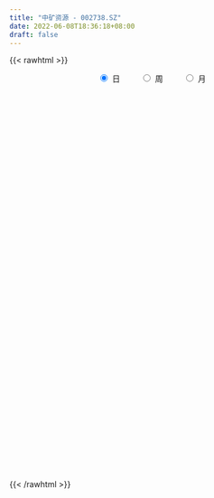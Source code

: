 ```yaml
---
title: "中矿资源 - 002738.SZ"
date: 2022-06-08T18:36:18+08:00
draft: false
---
```

{{< rawhtml >}}
    <div style="text-align: center">
        <label style="padding: 1rem;"><input style="margin-right: .5rem" type="radio" name="period" value="D" checked onclick="period_change(this)">日</label>
        <label style="padding: 1rem;"><input style="margin-right: .5rem" type="radio" name="period" value="W" onclick="period_change(this)">周</label>
        <label style="padding: 1rem;"><input style="margin-right: .5rem" type="radio" name="period" value="M" onclick="period_change(this)">月</label>
    </div>
    <div id="chart" style="height: 700px;"></div> 
    <script type="text/javascript">
        const D_v = [17451.41,8799.0,16074.0,11695.17,18045.78,9464.0,8150.5,9912.0,16263.28,22636.28,23764.12,53323.47,31096.88,25897.5,18984.5,26860.12,57148.28,35783.5,36824.2,17662.5,17055.0,18516.52,11432.0,13780.0,27471.38,18459.0,15195.88,11481.5,7855.0,11542.0,26678.0,54211.42,83948.88,126473.12,295186.49,142779.95,133961.79,104264.06,69570.04,69068.2,70373.48,82203.54,92261.64,62692.95,63693.5,63617.46,51397.14,71389.62,53878.57,84493.21,53073.47,37682.0,41521.42,64310.13,44002.34,55908.97,90719.87,65900.41,61805.89,58951.0,42585.92,30532.98,25140.0,34187.16,33661.68,26342.87,20189.0,17866.18,17327.43,19606.13,32488.03,19086.0,22861.5,25571.5,17543.18,25537.66,18112.5,16197.0,23528.0,14960.0,16750.5,24426.5,17617.87,16112.5,13802.0,65379.9,94862.9,89913.12,100742.29,71896.98,84420.97,69675.42,79063.0,59696.56,100470.13,60360.65,96636.91,277255.36,178976.85,103332.36,99997.48,77296.79,115913.59,95831.39,150414.11,90760.48,80856.98,58412.09,68044.0,82814.0,109520.5,88586.5,107613.6,111435.25,70881.98,116607.0,141501.5,113551.83,117367.46,145888.06,106105.29,137277.0,195478.44,173255.0,130851.52,113607.02,111207.5,159176.0,144109.0,119639.9,126964.37,81779.04,97018.5,101708.5,99992.0,80022.65,77049.14,95392.5,84668.5,116397.8,87396.5,84603.52,84039.16,64597.37,77588.49,183488.52,279644.65,313251.23,367087.41,303066.17,223147.43,297771.35,293973.06,261728.59,225071.23,224920.3,242371.66,294534.34,460848.69,356180.08,324218.02,345471.31,307648.29,318399.82,245765.71,249621.46,200340.32,208969.21,186056.6,317241.83,267358.3,318847.89,268832.71,279492.47,201833.2,244974.52,151400.92,188691.62,357225.14,348059.59,255054.57,188488.92,187229.38,202757.73,208767.29,180858.78,295284.82,159300.27,159478.34,144384.25,119289.18,94245.31,88692.03,157669.61,119359.94,99521.48,99741.02,116316.12,84103.24,96652.86,104971.49,111743.78,104368.95,114258.91,84370.84,98082.06,82490.45,93144.42,79633.34,63538.48,96601.61,120419.42,88952.38,55817.77,65968.61,71131.99,57800.49,60892.13,58535.83,102299.21,83261.73,45226.88,102243.75,229124.36,285179.63,178968.69,330230.62,232532.34,196913.08,183621.97,161413.71,142288.39,201238.94,207022.27,223659.25,224004.57,178536.29,273449.32,276500.19,159909.09,136894.04,144660.18,147390.2,168869.39,201785.88,134320.37,164081.62,299939.79,256864.44,215553.99,172681.68,212786.18,154312.34,164710.13,153174.72,139517.08,230281.55,181664.77,144136.73,156462.79,125872.61,116917.19,130610.86,156900.15,116954.38,109842.28,112103.03,86131.88,135584.09,125034.56,102411.21,169663.41,138098.82,102092.08,103283.15,149229.09,95049.69,278014.24,197904.75,154998.4,201449.3,257965.24,160856.26,177842.71,247673.87,139587.4,177238.93,143342.13,154752.87,185670.33,218674.23,155667.67,213243.58,286853.36,229203.47,238088.48,241501.67,221821.23,181842.9,137808.09,197992.43,197224.32,177905.4,143331.7,162428.63,206742.48,210388.07,116751.58,134779.94,167441.61,336574.07,434671.04,360667.17,247237.82,246708.59,262099.48,312671.74,280628.46,298950.95,207365.32,211779.94,155413.47,189258.31,177537.12,136611.39,261421.21,360858.64,362431.14,261323.51,343941.02,393705.2,235460.92,313840.77,173882.13,236647.52,179494.52,137542.92,146171.01,126345.36,125579.61,116935.64,101186.58,92605.55,129272.04,156219.71,113864.03,136016.32,99367.36,112408.96,116562.4,141585.58,113028.32,166048.35,106737.5,125091.12,146871.56,106124.98,92954.78,100479.34,140217.75,112579.14,172040.48,90519.49,77640.0,86884.38,96770.05,166248.3,224703.29,140365.14,123171.81,97840.09,132005.02,150309.03,131843.76,95887.51,76525.54,104381.2,98437.64,212514.27,213831.32,204938.89,202352.1,162111.94,178016.15,149571.12,201676.79,163546.07,141987.54,121236.15,124428.33,103096.07,113344.16,191462.5,134419.19,93025.85,131511.37,165458.97,118723.62,164748.01,202893.64,160485.29,158757.15,196214.37,119620.55,106224.66,125452.06,132493.26,85749.27,122132.19,164291.06,123886.71,86261.97,111864.38,166584.46,214907.7,120608.57,104917.16,129986.85,105384.56,95967.06,254171.35,258183.49,301046.34,213835.73,200209.42,158091.2,213345.68,350510.5,383284.84,286118.94,221426.66,256719.88,244903.13,135735.45,355255.06,243151.84,221082.79,212444.01,160581.07,260034.1,228967.2,331261.37,204738.15,152705.89,210778.57,225104.33,271553.35,302671.19,277490.42,213146.56,179615.22,178953.16,187489.17,182724.73,192957.84,133284.91,225496.64,152262.92,132607.49,110221.51,141243.01,203760.67,119635.69,136738.37,94754.48,186300.43,121023.3,94320.17,89492.24,126894.85,98680.65,130506.15,136519.69,209780.89,291786.54,269455.11,188600.87,130410.56,95752.04,171819.76,237413.73,182012.04,177718.2,127126.82,185537.35,134647.88,145978.11,110601.65,176526.86,345241.98,261484.51,176336.12,247371.04,171162.72,151605.77,236314.7,222289.11,193632.0,398719.76,316468.38]
const D_histogram = [0.0,0.0031908832,0.0062926762,-0.0131744965,-0.0502041675,-0.070020848,-0.0618959287,-0.06206967,-0.0258127922,-0.0023870829,0.0277281408,0.0725196908,0.0774098491,0.0932338736,0.0855128879,0.0932384935,0.1017319288,0.088969688,0.0480348,0.0067944751,-0.040787188,-0.0457220193,-0.0497289831,-0.0502782769,-0.0293716816,-0.0266784438,-0.0348431872,-0.0397334294,-0.0454152458,-0.0358756054,-0.0159374135,0.0433328824,0.1227736147,0.2716775026,0.4544182016,0.5226692568,0.5469383277,0.4562440423,0.3999538629,0.3117453915,0.1563905251,-0.0243284148,-0.1820599043,-0.2273550794,-0.2535297288,-0.2479010935,-0.252063123,-0.2826288973,-0.256021767,-0.2001346218,-0.1570868285,-0.1412158652,-0.1243818126,-0.0794633197,-0.056768054,-0.0280023849,0.0241838035,0.0467772324,0.0182608379,-0.0504095969,-0.0952225536,-0.1276213177,-0.1240845926,-0.0979267861,-0.0849038067,-0.088898952,-0.1012341473,-0.0994122376,-0.0936912686,-0.0926327492,-0.1192298123,-0.1149079533,-0.0962767866,-0.0739013017,-0.042525355,-0.017904951,-0.0153612163,-0.0178185727,-0.0194120254,-0.0094872219,-0.0158160087,-0.0338789477,-0.0429562805,-0.0368933817,-0.0241273253,0.0368982784,0.1242506932,0.1830367645,0.2070174549,0.180650446,0.1926200148,0.1796884753,0.1820502285,0.1341083576,0.1532093541,0.1498015329,0.2521000445,0.3196276745,0.3630077133,0.3466696071,0.3178565536,0.279457707,0.2664209631,0.2368098658,0.1059253741,-0.001405307,-0.0660070788,-0.1098628726,-0.1490150992,-0.1470892694,-0.1836380589,-0.2323948488,-0.1657405825,-0.0892156997,-0.0498792776,0.0209974633,0.0740563699,0.1110826482,0.1422475935,0.1084304126,0.053916434,0.0682988331,0.1402707704,0.1638358647,0.1171611531,0.0299175767,0.0238597482,0.0766088735,0.1377501891,0.1195840447,0.0396257312,-0.0200782942,-0.0868861369,-0.0740360497,-0.1253582366,-0.2037154247,-0.220417216,-0.2034784544,-0.1633259288,-0.1460939662,-0.1667728777,-0.1816696868,-0.2077018247,-0.2127100867,-0.1814574575,-0.050206214,0.1037710617,0.347285455,0.4936023347,0.6174275749,0.6433141053,0.7083759074,0.6563970311,0.3957182815,0.2690735554,0.1405669754,0.1104833572,0.2487137092,0.3825186025,0.5465068979,0.6480956444,0.5799647036,0.5123673992,0.3332467229,0.044992375,-0.1734885304,-0.3249010686,-0.5002653097,-0.5150211756,-0.3767475048,-0.1585203851,-0.0033667809,0.0530736998,0.1045516423,0.0051162119,-0.228380253,-0.3659405025,-0.4097975374,-0.2672456984,-0.3803952982,-0.6368042932,-0.7275201199,-0.6594676154,-0.6496816609,-0.5452602571,-0.4942443996,-0.3831616374,-0.3580807967,-0.4052718808,-0.4567116544,-0.5479202328,-0.5093298455,-0.5255395346,-0.4151433174,-0.4070088562,-0.3718477663,-0.4030673816,-0.4082438639,-0.3831316521,-0.2960822514,-0.2749321714,-0.2189874086,-0.2228015161,-0.1516826625,-0.0810139211,-0.0932811294,-0.0705214642,-0.1117174928,-0.1752692812,-0.1884754823,-0.1160355189,-0.0215269252,0.0614869736,0.1257844104,0.1568245195,0.1963056265,0.2309021827,0.231379367,0.220129641,0.1990650176,0.1227213617,0.0767171902,0.1349289435,0.3195579731,0.471545921,0.7146482479,0.9181618625,1.0273031217,1.0283875153,1.0014628682,0.9012284041,0.8271682184,0.707692973,0.6371546992,0.656970597,0.6217543829,0.4758928989,0.5461259379,0.4673550065,0.3442040969,0.1593409886,0.0300030219,-0.0916444966,-0.1016922187,-0.0589018011,-0.110823154,0.0546441594,0.2518413665,0.3590974765,0.5158583393,0.4702544131,0.50717657,0.570396816,0.4399931579,0.2929803086,0.1585504511,0.2467386198,0.2701630066,0.2109458802,0.1740299092,0.1488013572,0.0693403166,-0.0898829365,-0.4245650859,-0.5609770174,-0.5512857892,-0.5373398453,-0.4793901866,-0.3415600272,-0.3738982916,-0.4612078112,-0.2518740679,-0.1324911046,-0.0818255922,-0.1169054476,0.1275902318,0.5616523643,0.7292887262,0.8688179383,0.9890936894,1.3376312349,1.7204890052,1.7594421467,1.6035938357,1.3193136565,0.9460086722,0.7270471284,0.5259397488,0.721890888,0.8669755328,0.5143001587,0.2134839942,-0.4530835768,-1.2714403193,-1.5896680061,-1.6098571855,-1.6095454012,-1.8748059487,-1.7050501833,-1.6460860906,-1.4797665517,-1.5208152982,-1.519656277,-1.3693003673,-1.0887102495,-0.921876155,-1.0595394153,-1.1531479251,-1.0667423036,-0.7821753167,-0.2206134349,0.4824374183,0.7760908018,1.018064589,0.9937469788,1.0823306193,1.0680039226,0.9734519665,0.6258613703,0.3419587429,-0.129153017,-0.4016044645,-0.3875611572,-0.3373910747,-0.2709056819,0.1590405701,0.636266439,1.1568642355,1.3243604172,0.8956179285,0.758157092,0.6970629713,0.182564745,-0.2302701985,-0.9050245112,-1.4403906823,-1.8398125764,-1.7708784765,-1.7487516871,-1.6803848405,-1.6434163685,-1.4564796036,-1.2566922073,-0.9549891284,-0.5162544119,-0.1627868035,0.1758764221,0.3747873153,0.4154722728,0.5740755012,0.6342298972,0.6810482021,0.5617005943,0.4854929714,0.2535036463,0.0241633987,-0.1053952908,-0.2438766615,-0.3814116827,-0.2333057619,-0.1763266135,-0.4241088467,-0.5528398656,-0.5242768966,-0.4701796249,-0.5530900442,-0.2331676094,0.1985587831,0.3441491587,0.5636309702,0.6500721716,0.8226116347,1.0815921298,1.1847051381,1.2203084869,1.1438563556,0.9526219693,0.8740728224,1.0571783727,1.1401960272,1.0303617764,1.1968159634,1.0208292571,1.0902114838,1.1489964544,0.7155300377,0.1892660506,-0.2927005603,-0.7203316474,-1.068787542,-1.1912002433,-1.1730122141,-1.3827902512,-1.6753557141,-1.6796526431,-1.34158529,-0.8967687316,-0.5524603913,-0.0747877009,-0.0987138434,-0.172624405,-0.1504281814,-0.546809095,-0.6417088524,-0.7652086752,-0.7490830015,-0.8953842132,-0.8944650976,-0.7405683969,-0.5226949893,-0.5576644284,-0.6184568219,-0.5210831315,-0.0540748852,0.2201182911,0.371985073,0.4224166878,0.2735616593,0.2552280601,0.1582616124,0.4730283462,0.7666303203,1.1938396229,1.3152765306,1.6268997995,1.7594393404,2.2174127869,2.8190295882,3.5071779145,3.808549215,3.8104703247,3.2923607602,3.0416830448,3.2941339059,2.8462767437,2.6012451807,1.8533566844,1.3332571842,0.9335702317,-0.110190384,-0.6481585731,-1.1948917896,-1.5140708791,-1.8504064931,-2.0760912093,-1.9095347026,-1.9495079479,-1.5290978066,-1.3728355951,-1.1772386279,-1.1643070369,-1.2453836464,-1.1855647791,-1.4871453716,-1.4625296164,-1.2582207265,-1.5177415157,-1.5588838253,-1.6814409752,-1.7560638245,-1.9714175639,-2.4123586336,-2.5129749458,-2.3350352272,-2.1205249557,-1.699966386,-1.3311675855,-1.0659930389,-1.0048747687,-1.1587224735,-1.3147090351,-1.7314495241,-1.8218785585,-1.3274702222,-0.5506542383,0.3305172778,0.7802365071,0.8467462603,0.8208136739,0.9955283637,1.3611582323,1.701650845,2.0116802638,2.0309752434,2.3091266775,2.4482443005,2.4279949771,2.2446728998,2.2967621674,2.6352179409,2.5601605257,2.414197203,1.8551599992,1.4075470197,0.9568553238,-1.3441784652,-2.7788786245,-3.1174221332,-2.7676761793,-2.4082592932]
const D_fast = [0.0,0.003988604,0.008663566,-0.0140972308,-0.0636779437,-0.1009998362,-0.1083488991,-0.1240400578,-0.0942363781,-0.0714074395,-0.0343601806,0.028561292,0.0528039126,0.0919364055,0.1055936418,0.1366288708,0.1705552882,0.1800354695,0.1511092814,0.1115675753,0.0537891152,0.0374237791,0.0209845695,0.0078657066,0.0214293814,0.0174530083,0.000577468,-0.0142461316,-0.0312817593,-0.0307110203,-0.0147571818,0.0553463347,0.1654804707,0.3823037342,0.6786489836,0.877567353,1.0385710059,1.061937731,1.1056360173,1.0953638938,0.9791066587,0.7923056151,0.5890591494,0.4869252046,0.3973681229,0.3410214849,0.2738436746,0.172620676,0.1352223646,0.1410758543,0.1448519405,0.1254189374,0.1111575369,0.1362101999,0.1447134521,0.1664785249,0.2247106643,0.2589984012,0.2350472162,0.1537743822,0.085155787,0.0208516936,-0.0066327294,-0.0049566195,-0.0131595918,-0.0393794751,-0.0770232073,-0.1000543569,-0.1177562051,-0.139855873,-0.1962603892,-0.2206655186,-0.2261035485,-0.222203389,-0.201458781,-0.1813146148,-0.1826111842,-0.1895231837,-0.1959696428,-0.1884166447,-0.1986994337,-0.2252321097,-0.2450485126,-0.2482089593,-0.2414747341,-0.1712245608,-0.0528094727,0.0517357897,0.1274708438,0.1462664465,0.2063910189,0.2383815983,0.2862559086,0.2718411271,0.3292444621,0.3632870242,0.5286105469,0.6760450955,0.8101770627,0.8805063582,0.9311574432,0.9626230232,1.0161915202,1.0457828893,0.9413797411,0.8336977333,0.7525941917,0.6812726798,0.6048666784,0.5700201909,0.4875618866,0.3807063845,0.4059255052,0.460146463,0.4870130657,0.5631391725,0.6347121715,0.6995091119,0.7662359556,0.7595263778,0.7184915077,0.7499486151,0.8569882449,0.9215123054,0.9041278821,0.8243636999,0.8242708084,0.8961721521,0.991751015,1.0034808818,0.933429001,0.8687054021,0.7801760252,0.7745170999,0.6918553539,0.5625693096,0.4907632143,0.4568323623,0.4561534058,0.4368618768,0.3744897458,0.314175515,0.2362179209,0.1780321373,0.1639204021,0.2826200922,0.4625401332,0.7928758903,1.0625933537,1.3407754876,1.5274905443,1.7696463232,1.8817667047,1.7200175255,1.6606411882,1.567276352,1.5648135732,1.7652223525,1.9946568964,2.2952719163,2.5588845738,2.635744809,2.6962393544,2.6004303588,2.3234241046,2.0615710667,1.8289332613,1.5285026928,1.384991533,1.4290783276,1.607675351,1.7619872599,1.8316961657,1.9093120187,1.8111556412,1.5205641131,1.291518738,1.1452123188,1.2209527332,1.0127043088,0.5970942406,0.3244983838,0.2276839845,0.0750495237,0.0431558633,-0.0293893791,-0.0140970262,-0.0785363848,-0.2270454391,-0.3926631262,-0.6208517628,-0.7095938369,-0.8571884097,-0.8505780219,-0.9441957747,-1.0019966264,-1.1339830871,-1.2412205354,-1.3118912366,-1.2988623987,-1.3464453616,-1.3452474509,-1.4047619374,-1.3715637495,-1.3211484883,-1.356735979,-1.3516066799,-1.4207320816,-1.5281011904,-1.588426262,-1.5449951784,-1.455868316,-1.3574826737,-1.2617391343,-1.1914928954,-1.1029353818,-1.0106132799,-0.9522912538,-0.9085085695,-0.8798069386,-0.9254702541,-0.952295128,-0.8603511389,-0.5958326159,-0.3259581878,0.0958062011,0.5288602813,0.8948273209,1.1530085934,1.3764496633,1.5015223002,1.6342541691,1.691702167,1.780452568,1.964511115,2.0847334967,2.0578452373,2.2646097608,2.302677581,2.2655776957,2.1205498346,1.9987126233,1.8541539807,1.8186832038,1.8467481712,1.7671210298,1.946249383,2.2064069318,2.4034374109,2.6891628585,2.7611225356,2.9248388349,3.130658285,3.1102529164,3.0364851443,2.9416928995,3.0915657231,3.1825308616,3.1760502052,3.1826417115,3.1946134989,3.1324875374,2.9507935501,2.5099701293,2.2333139434,2.1051837243,1.9847947068,1.922896819,1.9753369716,1.8495241342,1.6469126618,1.7932778881,1.8795380753,1.9097471897,1.8454409723,2.1218342097,2.6963094333,3.0462679767,3.4030016733,3.7705508468,4.453496201,5.2664762226,5.7452899009,5.9903400488,6.0358882837,5.8990854674,5.8618857058,5.7922632634,6.1686871246,6.5305156526,6.3064153181,6.0589701521,5.279131687,4.1429148647,3.4272701763,3.0046167005,2.6025421346,1.8685800999,1.6120733195,1.2595158896,1.0558937905,0.6346412195,0.2558861713,0.0639169892,0.0723295447,0.0086946004,-0.3938535138,-0.7757490047,-0.9560289592,-0.8670058014,-0.3605972784,0.4630629294,0.9507390133,1.4472289478,1.6713480823,2.0305143775,2.2831886616,2.4319996971,2.2408744435,2.0424615018,1.5390614877,1.166208924,1.083361942,1.0491842558,1.0479432282,1.5176496227,2.1539421014,2.9637559567,3.4623422427,3.2575042361,3.3095826727,3.4227542948,2.9538972547,2.4834947616,1.5824843211,0.6870204794,-0.1723545588,-0.546140078,-0.9612012104,-1.3129305739,-1.686816194,-1.86399933,-1.9783849855,-1.9154291888,-1.6057580752,-1.2929871677,-0.9103548365,-0.6177471145,-0.4731940889,-0.1710719851,0.0476398851,0.2647202407,0.2857977814,0.3309634013,0.1623499878,-0.0609494101,-0.2168569223,-0.4163074584,-0.6491954002,-0.5594159199,-0.5465184248,-0.9003278697,-1.1672688551,-1.2697751103,-1.3332227448,-1.5544056751,-1.2927751427,-0.8114090544,-0.5797813891,-0.219391835,0.0295674092,0.407759781,0.9371383085,1.3364276014,1.6771080719,1.8866200295,1.9335411355,2.0735101942,2.5209103377,2.888976999,3.0367331924,3.5023913701,3.5816119781,3.9235470758,4.26958116,4.0149972527,3.5360497782,2.9809080273,2.3731940283,1.7575412482,1.337328486,1.0622634617,0.5067878619,-0.2046165296,-0.6288266194,-0.6261555887,-0.4055312132,-0.1993379707,0.2596377944,0.2110331911,0.0939665282,0.0785557065,-0.4545274809,-0.7098544513,-1.024656443,-1.1958015197,-1.5659487847,-1.7886459435,-1.819891342,-1.7326916817,-1.9070772279,-2.1224838269,-2.1553809194,-1.7018913944,-1.3726686453,-1.1278055951,-0.9717698084,-1.052234422,-1.0067610063,-1.0641620509,-0.6311382305,-0.1458786763,0.579790532,1.0300465723,1.7483947911,2.3207941672,3.3331208103,4.6394950087,6.2044378136,7.4579464179,8.4124851088,8.7174657343,9.2272087801,10.3031931176,10.5669051414,10.9721848736,10.6876355483,10.5008503442,10.3345559497,9.263247738,8.5632399056,7.7177837416,7.0200869324,6.2211496952,5.4764421766,5.1656150076,4.6382647754,4.676400465,4.4894537777,4.390741088,4.1125959198,3.7201733986,3.4836010712,2.8102341358,2.4692174869,2.3589711952,1.720015027,1.2891517611,0.7462343675,0.232595562,-0.4756125684,-1.5196432965,-2.2485033451,-2.6543224334,-2.9699434007,-2.9743764276,-2.9383695235,-2.9396932365,-3.1297936586,-3.5733219818,-4.0579858021,-4.9075886722,-5.4534873462,-5.2909465655,-4.6517941411,-3.6879933056,-3.0432149495,-2.7650186311,-2.5857477991,-2.1621510184,-1.4562315917,-0.6903262678,0.122623217,0.6496620074,1.5050951109,2.256273809,2.8430232299,3.2208693776,3.847149187,4.8444094458,5.409392162,5.86697814,5.7717309361,5.6760047115,5.4645268465,2.8274484412,0.6980286258,-0.4198704162,-0.7620435071,-1.0046914443]
const D_slow = [0.0,0.0007977208,0.0023708898,-0.0009227343,-0.0134737762,-0.0309789882,-0.0464529704,-0.0619703878,-0.0684235859,-0.0690203566,-0.0620883214,-0.0439583987,-0.0246059365,-0.0012974681,0.0200807539,0.0433903773,0.0688233595,0.0910657815,0.1030744815,0.1047731002,0.0945763032,0.0831457984,0.0707135526,0.0581439834,0.050801063,0.0441314521,0.0354206552,0.0254872979,0.0141334864,0.0051645851,0.0011802317,0.0120134523,0.042706856,0.1106262316,0.224230782,0.3548980962,0.4916326781,0.6056936887,0.7056821544,0.7836185023,0.8227161336,0.8166340299,0.7711190538,0.7142802839,0.6508978517,0.5889225784,0.5259067976,0.4552495733,0.3912441316,0.3412104761,0.301938769,0.2666348027,0.2355393495,0.2156735196,0.2014815061,0.1944809099,0.2005268608,0.2122211688,0.2167863783,0.2041839791,0.1803783407,0.1484730113,0.1174518631,0.0929701666,0.0717442149,0.0495194769,0.0242109401,-0.0006421193,-0.0240649365,-0.0472231238,-0.0770305769,-0.1057575652,-0.1298267619,-0.1483020873,-0.158933426,-0.1634096638,-0.1672499679,-0.171704611,-0.1765576174,-0.1789294228,-0.182883425,-0.191353162,-0.2020922321,-0.2113155775,-0.2173474088,-0.2081228392,-0.1770601659,-0.1313009748,-0.0795466111,-0.0343839996,0.0137710041,0.058693123,0.1042056801,0.1377327695,0.176035108,0.2134854913,0.2765105024,0.356417421,0.4471693493,0.5338367511,0.6133008895,0.6831653163,0.749770557,0.8089730235,0.835454367,0.8351030403,0.8186012706,0.7911355524,0.7538817776,0.7171094603,0.6711999455,0.6131012333,0.5716660877,0.5493621628,0.5368923434,0.5421417092,0.5606558017,0.5884264637,0.6239883621,0.6510959652,0.6645750737,0.681649782,0.7167174746,0.7576764408,0.786966729,0.7944461232,0.8004110602,0.8195632786,0.8540008259,0.8838968371,0.8938032699,0.8887836963,0.8670621621,0.8485531496,0.8172135905,0.7662847343,0.7111804303,0.6603108167,0.6194793345,0.582955843,0.5412626235,0.4958452018,0.4439197457,0.390742224,0.3453778596,0.3328263061,0.3587690715,0.4455904353,0.568991019,0.7233479127,0.884176439,1.0612704159,1.2253696736,1.324299244,1.3915676329,1.4267093767,1.454330216,1.5165086433,1.6121382939,1.7487650184,1.9107889295,2.0557801054,2.1838719552,2.2671836359,2.2784317296,2.2350595971,2.1538343299,2.0287680025,1.9000127086,1.8058258324,1.7661957361,1.7653540409,1.7786224658,1.8047603764,1.8060394294,1.7489443661,1.6574592405,1.5550098562,1.4881984316,1.393099607,1.2338985337,1.0520185037,0.8871515999,0.7247311847,0.5884161204,0.4648550205,0.3690646111,0.279544412,0.1782264417,0.0640485282,-0.07293153,-0.2002639914,-0.3316488751,-0.4354347044,-0.5371869185,-0.6301488601,-0.7309157055,-0.8329766715,-0.9287595845,-1.0027801473,-1.0715131902,-1.1262600423,-1.1819604214,-1.219881087,-1.2401345673,-1.2634548496,-1.2810852157,-1.3090145889,-1.3528319092,-1.3999507797,-1.4289596595,-1.4343413908,-1.4189696473,-1.3875235447,-1.3483174149,-1.2992410083,-1.2415154626,-1.1836706208,-1.1286382106,-1.0788719562,-1.0481916158,-1.0290123182,-0.9952800823,-0.9153905891,-0.7975041088,-0.6188420468,-0.3893015812,-0.1324758008,0.1246210781,0.3749867951,0.6002938961,0.8070859507,0.984009194,1.1432978688,1.307540518,1.4629791137,1.5819523385,1.7184838229,1.8353225746,1.9213735988,1.9612088459,1.9687096014,1.9457984773,1.9203754226,1.9056499723,1.8779441838,1.8916052237,1.9545655653,2.0443399344,2.1733045192,2.2908681225,2.417662265,2.560261469,2.6702597585,2.7435048356,2.7831424484,2.8448271033,2.912367855,2.965104325,3.0086118023,3.0458121416,3.0631472208,3.0406764867,2.9345352152,2.7942909608,2.6564695135,2.5221345522,2.4022870055,2.3168969988,2.2234224258,2.108120473,2.045151956,2.0120291799,1.9915727818,1.9623464199,1.9942439779,2.134657069,2.3169792505,2.5341837351,2.7814571574,3.1158649661,3.5459872174,3.9858477541,4.386746213,4.7165746272,4.9530767952,5.1348385773,5.2663235145,5.4467962366,5.6635401198,5.7921151594,5.845486158,5.7322152638,5.414355184,5.0169381824,4.614473886,4.2120875358,3.7433860486,3.3171235028,2.9056019801,2.5356603422,2.1554565177,1.7755424484,1.4332173566,1.1610397942,0.9305707554,0.6656859016,0.3773989203,0.1107133444,-0.0848304847,-0.1399838435,-0.0193744889,0.1746482115,0.4291643588,0.6776011035,0.9481837583,1.215184739,1.4585477306,1.6150130732,1.7005027589,1.6682145046,1.5678133885,1.4709230992,1.3865753305,1.3188489101,1.3586090526,1.5176756623,1.8068917212,2.1379818255,2.3618863076,2.5514255806,2.7256913235,2.7713325097,2.7137649601,2.4875088323,2.1274111617,1.6674580176,1.2247383985,0.7875504767,0.3674542666,-0.0433998255,-0.4075197264,-0.7216927782,-0.9604400603,-1.0895036633,-1.1302003642,-1.0862312586,-0.9925344298,-0.8886663616,-0.7451474863,-0.586590012,-0.4163279615,-0.2759028129,-0.1545295701,-0.0911536585,-0.0851128088,-0.1114616315,-0.1724307969,-0.2677837176,-0.326110158,-0.3701918114,-0.4762190231,-0.6144289895,-0.7454982136,-0.8630431199,-1.0013156309,-1.0596075333,-1.0099678375,-0.9239305478,-0.7830228053,-0.6205047624,-0.4148518537,-0.1444538212,0.1517224633,0.456799585,0.7427636739,0.9809191662,1.1994373718,1.463731965,1.7487809718,2.0063714159,2.3055754068,2.560782721,2.833335592,3.1205847056,3.299467215,3.3467837277,3.2736085876,3.0935256757,2.8263287902,2.5285287294,2.2352756759,1.8895781131,1.4707391845,1.0508260237,0.7154297013,0.4912375184,0.3531224205,0.3344254953,0.3097470345,0.2665909332,0.2289838879,0.0922816141,-0.068145599,-0.2594477678,-0.4467185181,-0.6705645715,-0.8941808459,-1.0793229451,-1.2099966924,-1.3494127995,-1.504027005,-1.6342977879,-1.6478165092,-1.5927869364,-1.4997906681,-1.3941864962,-1.3257960814,-1.2619890663,-1.2224236632,-1.1041665767,-0.9125089966,-0.6140490909,-0.2852299583,0.1214949916,0.5613548267,1.1157080235,1.8204654205,2.6972598991,3.6493972029,4.6020147841,5.4251049741,6.1855257353,7.0090592118,7.7206283977,8.3709396929,8.834278864,9.16759316,9.4009857179,9.3734381219,9.2113984787,8.9126755313,8.5341578115,8.0715561882,7.5525333859,7.0751497102,6.5877727233,6.2054982716,5.8622893729,5.5679797159,5.2769029567,4.9655570451,4.6691658503,4.2973795074,3.9317471033,3.6171919217,3.2377565428,2.8480355864,2.4276753426,1.9886593865,1.4958049955,0.8927153371,0.2644716007,-0.3192872061,-0.8494184451,-1.2744100416,-1.6072019379,-1.8737001977,-2.1249188898,-2.4145995082,-2.743276767,-3.176139148,-3.6316087877,-3.9634763432,-4.1011399028,-4.0185105834,-3.8234514566,-3.6117648915,-3.406561473,-3.1576793821,-2.817389824,-2.3919771128,-1.8890570468,-1.381313236,-0.8040315666,-0.1919704915,0.4150282528,0.9761964778,1.5503870196,2.2091915048,2.8492316363,3.452780937,3.9165709368,4.2684576918,4.5076715227,4.1716269064,3.4769072503,2.697551717,2.0056326722,1.4035678489]
const D_data = [['2020-05-18', 14.83, 14.99, 14.79, 15.2],['2020-05-19', 15.09, 15.04, 14.83, 15.18],['2020-05-20', 14.98, 15.06, 14.86, 15.3],['2020-05-21', 15.13, 14.73, 14.73, 15.13],['2020-05-22', 14.68, 14.33, 14.32, 14.72],['2020-05-25', 14.33, 14.34, 14.2, 14.44],['2020-05-26', 14.35, 14.6, 14.34, 14.6],['2020-05-27', 14.61, 14.46, 14.38, 14.62],['2020-05-28', 14.54, 14.97, 14.42, 14.99],['2020-05-29', 14.96, 14.95, 14.82, 15.3],['2020-06-01', 14.85, 15.18, 14.85, 15.18],['2020-06-02', 15.25, 15.6, 15.15, 15.85],['2020-06-03', 15.6, 15.29, 15.21, 15.7],['2020-06-04', 15.21, 15.55, 15.19, 15.7],['2020-06-05', 15.46, 15.35, 15.16, 15.55],['2020-06-08', 15.47, 15.62, 15.26, 15.7],['2020-06-09', 16.0, 15.76, 15.6, 16.17],['2020-06-10', 15.63, 15.57, 15.41, 15.82],['2020-06-11', 15.2, 15.14, 15.07, 15.36],['2020-06-12', 14.83, 14.95, 14.73, 15.07],['2020-06-15', 14.89, 14.63, 14.63, 14.95],['2020-06-16', 14.76, 15.0, 14.72, 15.06],['2020-06-17', 15.14, 14.96, 14.89, 15.15],['2020-06-18', 14.97, 14.96, 14.74, 15.0],['2020-06-19', 14.98, 15.26, 14.9, 15.35],['2020-06-22', 15.3, 15.08, 15.03, 15.3],['2020-06-23', 15.06, 14.91, 14.85, 15.07],['2020-06-24', 14.94, 14.89, 14.81, 14.98],['2020-06-29', 14.85, 14.82, 14.72, 14.89],['2020-06-30', 14.92, 14.99, 14.83, 15.08],['2020-07-01', 15.01, 15.18, 14.82, 15.37],['2020-07-02', 15.29, 15.9, 15.14, 16.12],['2020-07-03', 16.09, 16.6, 15.9, 17.15],['2020-07-06', 16.81, 18.26, 16.66, 18.26],['2020-07-07', 20.05, 19.9, 18.45, 20.09],['2020-07-08', 19.0, 19.58, 18.7, 20.08],['2020-07-09', 19.31, 19.77, 19.31, 20.44],['2020-07-10', 19.8, 18.63, 18.61, 19.86],['2020-07-13', 18.82, 19.1, 18.61, 19.35],['2020-07-14', 19.13, 18.7, 18.29, 19.35],['2020-07-15', 19.0, 17.5, 17.41, 19.0],['2020-07-16', 17.53, 16.44, 16.08, 18.05],['2020-07-17', 16.44, 15.84, 15.7, 16.59],['2020-07-20', 16.05, 16.64, 15.9, 16.65],['2020-07-21', 16.94, 16.59, 16.42, 16.94],['2020-07-22', 16.89, 16.82, 16.6, 17.14],['2020-07-23', 16.59, 16.58, 16.12, 16.89],['2020-07-24', 16.32, 16.01, 15.91, 16.95],['2020-07-27', 16.22, 16.56, 15.9, 16.7],['2020-07-28', 16.67, 17.02, 16.67, 17.69],['2020-07-29', 16.74, 17.03, 16.51, 17.03],['2020-07-30', 16.98, 16.77, 16.73, 17.13],['2020-07-31', 16.7, 16.8, 16.64, 17.02],['2020-08-03', 16.94, 17.27, 16.92, 17.36],['2020-08-04', 17.47, 17.15, 16.92, 17.48],['2020-08-05', 17.2, 17.36, 16.78, 17.48],['2020-08-06', 17.4, 17.9, 17.31, 18.15],['2020-08-07', 18.09, 17.79, 17.56, 18.25],['2020-08-10', 17.79, 17.19, 17.12, 17.79],['2020-08-11', 17.11, 16.44, 16.35, 17.26],['2020-08-12', 16.44, 16.4, 15.94, 16.51],['2020-08-13', 16.37, 16.28, 16.15, 16.54],['2020-08-14', 16.28, 16.57, 16.13, 16.57],['2020-08-17', 16.68, 16.86, 16.59, 16.97],['2020-08-18', 16.88, 16.74, 16.59, 16.94],['2020-08-19', 16.7, 16.49, 16.47, 16.86],['2020-08-20', 16.49, 16.27, 16.22, 16.5],['2020-08-21', 16.25, 16.34, 16.2, 16.47],['2020-08-24', 16.41, 16.33, 16.05, 16.46],['2020-08-25', 16.29, 16.21, 16.1, 16.43],['2020-08-26', 16.22, 15.7, 15.6, 16.22],['2020-08-27', 15.68, 15.92, 15.66, 16.03],['2020-08-28', 16.0, 16.06, 15.7, 16.07],['2020-08-31', 16.36, 16.13, 16.1, 16.46],['2020-09-01', 16.12, 16.32, 16.08, 16.37],['2020-09-02', 16.45, 16.34, 16.01, 16.45],['2020-09-03', 16.25, 16.1, 16.01, 16.27],['2020-09-04', 15.83, 16.0, 15.75, 16.03],['2020-09-07', 16.0, 15.96, 15.86, 16.34],['2020-09-08', 15.93, 16.09, 15.84, 16.13],['2020-09-09', 15.96, 15.86, 15.75, 16.05],['2020-09-10', 16.18, 15.6, 15.53, 16.29],['2020-09-11', 15.78, 15.58, 15.21, 15.78],['2020-09-14', 15.53, 15.7, 15.39, 15.87],['2020-09-15', 15.62, 15.78, 15.55, 15.97],['2020-09-16', 15.76, 16.56, 15.74, 17.33],['2020-09-17', 16.77, 17.33, 16.64, 17.49],['2020-09-18', 17.57, 17.47, 17.15, 17.78],['2020-09-21', 17.48, 17.4, 17.4, 18.28],['2020-09-22', 16.96, 16.91, 16.78, 17.37],['2020-09-23', 16.91, 17.5, 16.71, 17.65],['2020-09-24', 17.26, 17.34, 17.08, 17.78],['2020-09-25', 17.42, 17.66, 17.27, 17.79],['2020-09-28', 17.6, 17.05, 16.8, 17.66],['2020-09-29', 17.16, 17.95, 17.07, 18.18],['2020-09-30', 17.9, 17.86, 17.66, 18.05],['2020-10-09', 18.3, 19.65, 18.15, 19.65],['2020-10-12', 20.5, 19.95, 19.58, 21.62],['2020-10-13', 19.8, 20.28, 19.59, 20.61],['2020-10-14', 19.8, 19.96, 19.72, 20.18],['2020-10-15', 20.0, 20.03, 19.96, 20.91],['2020-10-16', 19.74, 20.06, 19.64, 20.2],['2020-10-19', 20.25, 20.56, 20.02, 21.16],['2020-10-20', 20.49, 20.55, 20.25, 20.99],['2020-10-21', 20.56, 19.1, 18.91, 20.75],['2020-10-22', 19.31, 18.91, 18.72, 19.39],['2020-10-23', 18.93, 19.07, 18.8, 19.7],['2020-10-26', 18.95, 19.08, 18.43, 19.31],['2020-10-27', 18.84, 18.92, 18.67, 19.13],['2020-10-28', 18.85, 19.32, 18.75, 19.54],['2020-10-29', 18.43, 18.71, 18.12, 19.59],['2020-10-30', 18.62, 18.25, 18.21, 18.87],['2020-11-02', 18.5, 19.67, 18.12, 19.78],['2020-11-03', 19.95, 20.16, 19.71, 20.67],['2020-11-04', 20.15, 20.03, 19.72, 20.39],['2020-11-05', 20.45, 20.79, 20.06, 21.17],['2020-11-06', 21.4, 21.02, 20.94, 22.05],['2020-11-09', 21.1, 21.22, 20.68, 21.55],['2020-11-10', 21.1, 21.52, 21.1, 22.22],['2020-11-11', 21.4, 20.89, 20.5, 22.55],['2020-11-12', 20.95, 20.55, 20.47, 21.14],['2020-11-13', 20.79, 21.45, 20.69, 21.69],['2020-11-16', 21.21, 22.59, 21.21, 22.6],['2020-11-17', 22.5, 22.47, 22.11, 23.5],['2020-11-18', 22.48, 21.75, 21.48, 22.73],['2020-11-19', 21.84, 21.05, 20.65, 21.84],['2020-11-20', 21.08, 21.95, 20.82, 21.95],['2020-11-23', 22.12, 22.97, 22.02, 23.24],['2020-11-24', 22.99, 23.59, 22.61, 23.82],['2020-11-25', 23.63, 22.94, 22.91, 24.05],['2020-11-26', 22.88, 22.09, 21.71, 23.41],['2020-11-27', 22.1, 22.1, 21.62, 22.41],['2020-11-30', 22.22, 21.75, 21.33, 22.48],['2020-12-01', 21.9, 22.66, 21.78, 23.0],['2020-12-02', 22.67, 21.79, 21.67, 22.85],['2020-12-03', 21.63, 21.08, 21.08, 21.65],['2020-12-04', 20.74, 21.53, 20.74, 21.65],['2020-12-07', 21.53, 21.88, 21.5, 22.51],['2020-12-08', 21.9, 22.27, 21.88, 22.59],['2020-12-09', 22.68, 22.1, 22.1, 23.11],['2020-12-10', 21.82, 21.57, 21.18, 22.18],['2020-12-11', 22.14, 21.48, 21.07, 22.44],['2020-12-14', 21.11, 21.14, 20.6, 21.38],['2020-12-15', 21.15, 21.21, 20.88, 21.59],['2020-12-16', 21.31, 21.63, 21.21, 21.87],['2020-12-17', 21.47, 23.28, 21.09, 23.59],['2020-12-18', 23.0, 24.41, 22.78, 24.78],['2020-12-21', 24.53, 26.85, 24.53, 26.85],['2020-12-22', 27.09, 27.1, 26.69, 28.85],['2020-12-23', 27.27, 28.09, 27.27, 28.75],['2020-12-24', 28.0, 27.89, 27.6, 28.76],['2020-12-25', 28.05, 29.31, 27.61, 29.96],['2020-12-28', 28.9, 28.59, 27.49, 29.1],['2020-12-29', 28.45, 25.73, 25.73, 28.77],['2020-12-30', 26.01, 26.82, 26.01, 27.49],['2020-12-31', 26.96, 26.47, 26.02, 27.68],['2021-01-04', 27.22, 27.58, 26.91, 27.82],['2021-01-05', 27.9, 30.34, 27.21, 30.34],['2021-01-06', 32.4, 31.5, 30.5, 33.37],['2021-01-07', 32.88, 33.3, 32.08, 34.21],['2021-01-08', 32.61, 33.98, 31.25, 33.98],['2021-01-11', 35.32, 32.72, 31.9, 35.55],['2021-01-12', 32.02, 33.1, 32.02, 34.15],['2021-01-13', 33.69, 31.69, 31.18, 34.77],['2021-01-14', 31.58, 29.53, 29.05, 31.92],['2021-01-15', 29.98, 29.3, 27.91, 29.98],['2021-01-18', 29.0, 29.25, 27.97, 29.57],['2021-01-19', 29.02, 28.03, 27.88, 29.8],['2021-01-20', 28.15, 29.4, 28.05, 29.48],['2021-01-21', 29.38, 31.56, 29.3, 32.34],['2021-01-22', 31.49, 33.57, 31.15, 34.45],['2021-01-25', 33.73, 33.98, 33.58, 36.48],['2021-01-26', 34.56, 33.59, 32.3, 35.5],['2021-01-27', 33.5, 34.14, 32.08, 34.95],['2021-01-28', 32.7, 32.42, 32.0, 33.99],['2021-01-29', 33.0, 30.0, 29.18, 33.24],['2021-02-01', 30.0, 30.2, 28.5, 30.86],['2021-02-02', 30.5, 30.8, 29.8, 31.26],['2021-02-03', 30.9, 33.35, 30.35, 33.88],['2021-02-04', 33.0, 30.17, 30.02, 33.87],['2021-02-05', 30.0, 27.15, 27.15, 30.0],['2021-02-08', 27.5, 27.9, 26.0, 27.95],['2021-02-09', 27.95, 29.41, 27.95, 29.89],['2021-02-10', 29.31, 28.48, 27.48, 29.53],['2021-02-18', 30.0, 29.59, 28.58, 30.36],['2021-02-19', 29.11, 29.0, 27.77, 29.4],['2021-02-22', 29.64, 29.9, 29.54, 31.9],['2021-02-23', 29.1, 28.94, 28.14, 29.6],['2021-02-24', 29.13, 27.7, 27.61, 29.29],['2021-02-25', 28.5, 27.05, 26.6, 28.85],['2021-02-26', 25.65, 25.76, 25.35, 26.64],['2021-03-01', 26.0, 26.8, 25.91, 26.96],['2021-03-02', 26.8, 25.72, 25.51, 26.9],['2021-03-03', 25.7, 27.13, 25.51, 27.89],['2021-03-04', 26.75, 25.77, 25.5, 26.88],['2021-03-05', 25.04, 25.83, 24.78, 26.39],['2021-03-08', 25.99, 24.6, 24.43, 26.32],['2021-03-09', 24.62, 24.39, 23.29, 25.6],['2021-03-10', 25.14, 24.38, 24.2, 25.33],['2021-03-11', 24.4, 25.05, 23.86, 25.1],['2021-03-12', 25.0, 24.14, 23.95, 25.15],['2021-03-15', 24.14, 24.43, 23.7, 25.3],['2021-03-16', 24.56, 23.48, 23.25, 24.69],['2021-03-17', 23.37, 24.28, 22.9, 24.58],['2021-03-18', 24.31, 24.39, 24.01, 24.9],['2021-03-19', 23.69, 23.26, 23.09, 24.09],['2021-03-22', 23.15, 23.48, 22.86, 23.74],['2021-03-23', 23.41, 22.37, 21.9, 23.48],['2021-03-24', 22.35, 21.5, 21.44, 22.43],['2021-03-25', 21.49, 21.58, 21.33, 21.96],['2021-03-26', 21.51, 22.49, 21.46, 22.75],['2021-03-29', 22.49, 22.96, 22.41, 23.66],['2021-03-30', 22.77, 23.11, 22.57, 23.57],['2021-03-31', 23.21, 23.15, 22.7, 23.35],['2021-04-01', 23.21, 22.91, 22.6, 23.45],['2021-04-02', 22.84, 23.16, 22.71, 23.51],['2021-04-06', 23.55, 23.29, 23.13, 23.8],['2021-04-07', 23.65, 22.97, 22.58, 23.65],['2021-04-08', 22.77, 22.81, 22.44, 23.3],['2021-04-09', 22.85, 22.61, 22.6, 23.8],['2021-04-12', 22.5, 21.63, 21.53, 22.77],['2021-04-13', 21.4, 21.61, 21.14, 21.86],['2021-04-14', 21.81, 22.89, 21.68, 22.95],['2021-04-15', 24.69, 25.18, 24.11, 25.18],['2021-04-16', 25.33, 25.88, 24.96, 26.37],['2021-04-19', 25.6, 28.47, 25.55, 28.47],['2021-04-20', 29.2, 29.77, 28.7, 30.89],['2021-04-21', 29.1, 30.18, 29.1, 30.5],['2021-04-22', 30.0, 29.95, 29.61, 30.78],['2021-04-23', 29.66, 30.38, 29.66, 31.36],['2021-04-26', 30.34, 29.95, 29.71, 31.08],['2021-04-27', 30.0, 30.6, 29.44, 30.8],['2021-04-28', 30.8, 30.25, 28.76, 31.05],['2021-04-29', 30.06, 31.04, 29.82, 31.54],['2021-04-30', 30.7, 32.73, 30.02, 32.99],['2021-05-06', 33.5, 32.71, 31.08, 33.6],['2021-05-07', 32.69, 31.49, 31.25, 32.71],['2021-05-10', 32.35, 34.64, 32.33, 34.64],['2021-05-11', 34.56, 33.41, 32.03, 36.1],['2021-05-12', 33.42, 32.9, 31.69, 33.78],['2021-05-13', 31.91, 31.77, 31.22, 32.5],['2021-05-14', 31.99, 31.97, 31.1, 33.0],['2021-05-17', 31.62, 31.64, 31.31, 32.71],['2021-05-18', 31.65, 32.88, 31.65, 33.48],['2021-05-19', 32.51, 33.84, 31.7, 34.77],['2021-05-20', 32.91, 32.83, 32.64, 33.59],['2021-05-21', 32.99, 36.11, 32.3, 36.11],['2021-05-24', 37.0, 37.89, 36.06, 39.0],['2021-05-25', 37.88, 38.12, 36.7, 39.4],['2021-05-26', 38.19, 40.11, 37.86, 40.4],['2021-05-27', 39.39, 38.59, 38.38, 40.15],['2021-05-28', 39.16, 40.33, 38.82, 41.82],['2021-05-31', 40.45, 41.72, 40.45, 43.18],['2021-06-01', 41.17, 39.89, 38.96, 41.4],['2021-06-02', 39.5, 39.61, 38.6, 40.82],['2021-06-03', 38.8, 39.58, 38.01, 40.65],['2021-06-04', 38.78, 42.81, 38.71, 43.54],['2021-06-07', 43.52, 42.92, 42.5, 44.62],['2021-06-08', 43.08, 42.4, 41.9, 45.84],['2021-06-09', 42.74, 43.0, 41.4, 44.95],['2021-06-10', 43.03, 43.54, 42.1, 44.04],['2021-06-11', 43.37, 43.1, 41.88, 43.91],['2021-06-15', 43.48, 41.88, 40.69, 43.97],['2021-06-16', 41.89, 38.56, 38.56, 42.5],['2021-06-17', 39.29, 39.78, 38.71, 40.18],['2021-06-18', 39.58, 41.21, 39.1, 41.75],['2021-06-21', 40.7, 41.26, 39.88, 42.3],['2021-06-22', 42.0, 41.95, 40.78, 42.37],['2021-06-23', 41.7, 43.49, 41.53, 44.05],['2021-06-24', 43.1, 41.68, 40.7, 43.49],['2021-06-25', 41.68, 40.64, 40.3, 41.94],['2021-06-28', 40.45, 44.7, 40.2, 44.7],['2021-06-29', 45.5, 44.6, 44.25, 45.98],['2021-06-30', 44.52, 44.4, 43.5, 45.1],['2021-07-01', 45.05, 43.57, 43.56, 46.6],['2021-07-02', 43.26, 47.93, 43.25, 47.93],['2021-07-05', 50.2, 52.72, 50.2, 52.72],['2021-07-06', 55.4, 51.85, 50.88, 55.9],['2021-07-07', 52.48, 53.32, 49.78, 53.8],['2021-07-08', 52.52, 54.91, 52.52, 57.85],['2021-07-09', 54.47, 60.4, 53.6, 60.4],['2021-07-12', 61.0, 64.52, 60.51, 65.83],['2021-07-13', 62.65, 63.29, 60.69, 64.48],['2021-07-14', 62.0, 62.48, 60.42, 66.8],['2021-07-15', 60.0, 61.5, 56.23, 62.52],['2021-07-16', 59.58, 60.2, 58.6, 62.8],['2021-07-19', 60.21, 61.92, 59.48, 64.4],['2021-07-20', 60.5, 62.25, 59.0, 62.94],['2021-07-21', 63.97, 68.48, 63.32, 68.48],['2021-07-22', 70.98, 70.2, 67.0, 71.56],['2021-07-23', 68.0, 64.77, 63.68, 69.77],['2021-07-26', 64.0, 64.77, 61.0, 65.65],['2021-07-27', 64.6, 58.29, 58.29, 66.5],['2021-07-28', 52.88, 52.46, 52.46, 56.14],['2021-07-29', 54.49, 55.24, 54.14, 56.54],['2021-07-30', 55.38, 57.46, 54.47, 58.56],['2021-08-02', 59.27, 57.0, 54.71, 61.19],['2021-08-03', 56.1, 52.12, 51.3, 56.77],['2021-08-04', 52.95, 56.38, 52.23, 56.38],['2021-08-05', 55.25, 54.71, 54.0, 56.18],['2021-08-06', 56.12, 55.8, 54.22, 57.35],['2021-08-09', 54.94, 52.67, 51.2, 55.38],['2021-08-10', 52.66, 52.15, 50.74, 53.8],['2021-08-11', 52.15, 53.5, 51.77, 54.89],['2021-08-12', 53.3, 55.5, 52.26, 56.6],['2021-08-13', 54.98, 54.63, 53.2, 57.2],['2021-08-16', 53.5, 50.21, 49.26, 53.5],['2021-08-17', 50.0, 49.32, 48.91, 50.82],['2021-08-18', 50.0, 50.7, 49.29, 51.5],['2021-08-19', 50.06, 53.45, 49.33, 54.4],['2021-08-20', 58.8, 58.8, 56.7, 58.8],['2021-08-23', 61.01, 64.1, 61.01, 64.68],['2021-08-24', 63.8, 62.19, 61.62, 65.54],['2021-08-25', 62.31, 63.76, 60.75, 63.95],['2021-08-26', 64.1, 61.9, 61.5, 66.8],['2021-08-27', 62.19, 64.44, 60.02, 65.8],['2021-08-30', 65.0, 64.37, 63.0, 67.55],['2021-08-31', 62.63, 64.08, 60.0, 65.48],['2021-09-01', 66.1, 60.57, 60.0, 68.24],['2021-09-02', 59.66, 60.28, 58.88, 62.3],['2021-09-03', 58.87, 56.21, 55.01, 60.38],['2021-09-06', 56.27, 56.7, 54.23, 57.39],['2021-09-07', 57.36, 59.49, 56.4, 60.97],['2021-09-08', 59.5, 60.03, 59.0, 62.2],['2021-09-09', 60.52, 60.5, 59.5, 61.68],['2021-09-10', 59.78, 66.55, 59.13, 66.55],['2021-09-13', 67.87, 70.13, 67.68, 72.05],['2021-09-14', 71.14, 74.34, 68.2, 77.14],['2021-09-15', 73.99, 73.06, 72.13, 76.1],['2021-09-16', 72.16, 66.09, 65.75, 73.1],['2021-09-17', 66.15, 69.22, 66.15, 72.7],['2021-09-22', 69.0, 70.6, 68.0, 72.97],['2021-09-23', 72.5, 64.1, 64.0, 72.66],['2021-09-24', 63.35, 63.23, 61.66, 65.3],['2021-09-27', 64.11, 56.91, 56.91, 64.13],['2021-09-28', 56.0, 54.76, 54.14, 57.15],['2021-09-29', 54.24, 52.88, 51.8, 55.31],['2021-09-30', 54.0, 56.61, 53.48, 57.2],['2021-10-08', 58.74, 55.0, 53.97, 58.77],['2021-10-11', 55.61, 54.53, 53.5, 56.7],['2021-10-12', 54.0, 53.11, 51.0, 54.97],['2021-10-13', 53.11, 54.32, 52.94, 55.25],['2021-10-14', 53.8, 54.36, 52.8, 54.65],['2021-10-15', 54.16, 55.99, 53.5, 57.62],['2021-10-18', 58.4, 58.98, 57.52, 60.5],['2021-10-19', 58.8, 59.63, 58.12, 60.41],['2021-10-20', 58.5, 61.17, 58.24, 62.95],['2021-10-21', 61.66, 60.95, 60.22, 62.0],['2021-10-22', 60.88, 59.8, 59.8, 62.7],['2021-10-25', 59.11, 62.1, 58.96, 62.1],['2021-10-26', 62.69, 61.85, 61.73, 64.38],['2021-10-27', 61.7, 62.43, 60.39, 63.0],['2021-10-28', 62.26, 60.6, 60.45, 64.78],['2021-10-29', 61.69, 61.0, 59.66, 62.59],['2021-11-01', 60.6, 58.49, 58.38, 61.95],['2021-11-02', 59.94, 57.37, 56.0, 60.5],['2021-11-03', 57.67, 57.6, 55.05, 58.41],['2021-11-04', 57.42, 56.6, 56.32, 57.95],['2021-11-05', 56.65, 55.58, 55.58, 58.4],['2021-11-08', 55.59, 58.9, 55.39, 59.23],['2021-11-09', 58.8, 58.1, 57.8, 59.3],['2021-11-10', 57.16, 53.46, 52.48, 57.8],['2021-11-11', 53.14, 53.46, 52.66, 54.29],['2021-11-12', 53.45, 54.63, 53.3, 55.0],['2021-11-15', 54.4, 54.66, 52.2, 54.75],['2021-11-16', 53.85, 52.32, 52.26, 54.53],['2021-11-17', 53.5, 57.55, 52.8, 57.55],['2021-11-18', 57.0, 60.83, 56.21, 61.58],['2021-11-19', 60.72, 58.89, 58.6, 61.5],['2021-11-22', 59.9, 61.05, 59.62, 61.68],['2021-11-23', 60.9, 60.6, 60.11, 61.78],['2021-11-24', 60.27, 62.9, 60.01, 63.86],['2021-11-25', 62.6, 65.88, 62.0, 66.73],['2021-11-26', 65.05, 65.82, 65.05, 67.69],['2021-11-29', 64.68, 66.36, 64.5, 66.7],['2021-11-30', 67.0, 65.88, 65.1, 68.34],['2021-12-01', 66.07, 64.68, 63.21, 66.52],['2021-12-02', 65.0, 66.25, 63.91, 66.75],['2021-12-03', 65.58, 70.78, 65.54, 72.88],['2021-12-06', 71.42, 71.36, 70.2, 74.35],['2021-12-07', 73.2, 70.01, 67.0, 73.42],['2021-12-08', 71.38, 74.83, 70.5, 74.83],['2021-12-09', 74.32, 71.75, 70.91, 74.66],['2021-12-10', 70.5, 75.77, 70.31, 76.5],['2021-12-13', 76.61, 77.31, 75.41, 78.65],['2021-12-14', 78.11, 71.33, 71.0, 78.17],['2021-12-15', 71.97, 68.4, 68.22, 72.3],['2021-12-16', 68.89, 66.65, 66.55, 69.76],['2021-12-17', 67.09, 64.91, 64.88, 67.5],['2021-12-20', 64.99, 63.5, 62.7, 65.78],['2021-12-21', 63.37, 64.53, 62.26, 64.77],['2021-12-22', 65.1, 65.4, 64.41, 66.75],['2021-12-23', 64.14, 61.29, 60.48, 65.32],['2021-12-24', 61.66, 57.9, 57.71, 61.87],['2021-12-27', 58.05, 59.54, 57.65, 60.5],['2021-12-28', 59.55, 63.65, 59.54, 63.66],['2021-12-29', 63.68, 66.3, 63.4, 67.95],['2021-12-30', 65.8, 66.66, 65.58, 68.35],['2021-12-31', 66.13, 70.36, 66.13, 71.12],['2022-01-04', 71.4, 65.28, 64.38, 72.2],['2022-01-05', 64.2, 64.32, 63.0, 66.47],['2022-01-06', 63.3, 65.29, 61.63, 67.64],['2022-01-07', 65.0, 58.77, 58.76, 65.26],['2022-01-10', 59.2, 60.74, 58.51, 61.61],['2022-01-11', 60.47, 59.2, 58.89, 61.38],['2022-01-12', 61.71, 60.0, 58.93, 62.0],['2022-01-13', 59.69, 56.87, 56.0, 59.79],['2022-01-14', 56.09, 57.49, 56.09, 58.21],['2022-01-17', 58.0, 59.03, 57.41, 59.56],['2022-01-18', 58.67, 60.17, 58.48, 63.08],['2022-01-19', 59.54, 56.88, 56.17, 60.04],['2022-01-20', 56.53, 55.62, 55.0, 57.38],['2022-01-21', 55.88, 57.02, 55.06, 58.9],['2022-01-24', 57.22, 62.72, 57.22, 62.72],['2022-01-25', 62.99, 62.15, 62.0, 65.25],['2022-01-26', 63.28, 61.79, 60.44, 63.69],['2022-01-27', 63.25, 61.18, 61.09, 63.44],['2022-01-28', 62.18, 58.5, 57.0, 62.18],['2022-02-07', 61.0, 59.71, 59.3, 62.32],['2022-02-08', 59.6, 58.4, 56.09, 59.66],['2022-02-09', 64.0, 64.24, 62.45, 64.24],['2022-02-10', 66.97, 65.98, 64.43, 67.94],['2022-02-11', 65.7, 70.29, 65.0, 72.58],['2022-02-14', 69.4, 68.89, 68.5, 73.36],['2022-02-15', 70.64, 73.62, 68.5, 74.73],['2022-02-16', 74.87, 73.99, 72.8, 76.0],['2022-02-17', 73.0, 81.39, 73.0, 81.39],['2022-02-18', 84.08, 88.3, 83.75, 89.42],['2022-02-21', 89.5, 95.75, 89.27, 97.13],['2022-02-22', 97.0, 96.98, 93.02, 99.36],['2022-02-23', 96.85, 97.7, 92.5, 98.0],['2022-02-24', 95.25, 93.35, 91.39, 98.09],['2022-02-25', 98.18, 97.99, 95.99, 100.5],['2022-02-28', 102.42, 107.79, 101.02, 107.79],['2022-03-01', 111.0, 102.0, 97.8, 111.5],['2022-03-02', 102.01, 106.0, 102.01, 109.09],['2022-03-03', 107.0, 100.02, 99.5, 107.8],['2022-03-04', 96.79, 102.0, 96.02, 106.8],['2022-03-07', 104.0, 103.25, 100.91, 106.53],['2022-03-08', 103.2, 92.93, 92.93, 103.85],['2022-03-09', 95.46, 96.0, 91.01, 96.86],['2022-03-10', 98.7, 93.5, 87.9, 99.1],['2022-03-11', 90.5, 94.16, 88.91, 94.68],['2022-03-14', 92.8, 92.0, 89.5, 96.67],['2022-03-15', 92.0, 91.4, 90.36, 98.47],['2022-03-16', 94.64, 95.6, 91.22, 96.5],['2022-03-17', 97.0, 92.78, 92.1, 100.37],['2022-03-18', 96.9, 99.1, 95.71, 102.0],['2022-03-21', 96.5, 97.05, 93.2, 103.6],['2022-03-22', 97.12, 98.29, 94.68, 101.55],['2022-03-23', 98.5, 96.4, 95.03, 101.7],['2022-03-24', 95.11, 94.8, 91.0, 96.4],['2022-03-25', 94.58, 96.22, 94.58, 100.0],['2022-03-28', 96.3, 90.6, 89.48, 97.97],['2022-03-29', 91.89, 93.34, 90.62, 94.96],['2022-03-30', 93.6, 95.66, 93.08, 96.29],['2022-03-31', 96.3, 89.07, 88.0, 96.33],['2022-04-01', 86.5, 90.19, 86.0, 92.6],['2022-04-06', 90.0, 87.8, 85.9, 90.01],['2022-04-07', 87.48, 86.8, 85.51, 88.5],['2022-04-08', 87.61, 83.0, 82.87, 87.8],['2022-04-11', 82.58, 76.8, 76.1, 82.88],['2022-04-12', 77.2, 77.7, 76.93, 79.2],['2022-04-13', 77.7, 79.45, 76.32, 81.53],['2022-04-14', 80.0, 79.1, 77.49, 80.15],['2022-04-15', 81.6, 81.72, 78.9, 83.66],['2022-04-18', 80.72, 81.79, 77.12, 82.25],['2022-04-19', 81.8, 81.0, 80.16, 82.67],['2022-04-20', 81.0, 78.21, 78.1, 81.3],['2022-04-21', 78.06, 74.07, 73.5, 79.03],['2022-04-22', 74.07, 71.84, 71.7, 74.8],['2022-04-25', 70.09, 65.37, 65.31, 70.93],['2022-04-26', 67.0, 66.17, 65.39, 68.3],['2022-04-27', 64.63, 72.79, 64.22, 72.79],['2022-04-28', 73.97, 78.45, 73.3, 80.07],['2022-04-29', 80.0, 83.59, 77.5, 84.43],['2022-05-05', 82.5, 81.68, 81.19, 84.3],['2022-05-06', 78.3, 78.4, 77.55, 79.92],['2022-05-09', 77.19, 77.52, 76.18, 78.44],['2022-05-10', 75.49, 80.7, 75.0, 81.18],['2022-05-11', 80.01, 85.08, 79.81, 88.77],['2022-05-12', 85.57, 87.54, 84.8, 89.26],['2022-05-13', 88.04, 90.11, 86.38, 93.36],['2022-05-16', 91.0, 88.75, 88.75, 92.1],['2022-05-17', 88.46, 94.39, 88.21, 95.8],['2022-05-18', 94.38, 95.62, 93.6, 96.17],['2022-05-19', 93.99, 95.92, 92.01, 97.38],['2022-05-20', 96.6, 95.3, 93.71, 98.14],['2022-05-23', 96.29, 99.9, 96.21, 101.59],['2022-05-24', 98.9, 106.8, 98.21, 109.89],['2022-05-25', 108.89, 104.78, 102.08, 109.8],['2022-05-26', 106.61, 105.74, 102.81, 108.0],['2022-05-27', 108.01, 100.89, 98.95, 108.99],['2022-05-30', 101.89, 101.45, 97.8, 102.58],['2022-05-31', 100.01, 100.55, 96.41, 101.33],['2022-06-01', 70.2, 70.35, 67.59, 71.6],['2022-06-02', 69.97, 69.96, 68.53, 72.26],['2022-06-06', 70.26, 76.96, 70.26, 76.96],['2022-06-07', 81.0, 83.59, 80.53, 84.48],['2022-06-08', 84.44, 83.8, 82.0, 85.99]]
const W_v = [393.0,5897.0,550301.37,724797.8100000001,671778.0199999999,443119.44,303623.6,103987.34,181436.82,309205.99,118774.51,283449.74,259069.79,174543.84,190648.26,301736.16,332953.55,168440.59,128955.74,354291.14,375822.54,463372.52,300736.17,189780.8,154061.45,98255.55,165997.72,208261.96,230653.18,165672.05,125592.35,74950.27,129345.0,219229.53,191202.49,60518.41,80918.49,79133.44,137623.93,118022.4,59528.4,216047.44,138204.38,109310.53,176942.91,427312.39,144380.39,178875.24,231082.37,136069.03,127107.88,93143.59,77256.98,85194.23,72022.2,100928.29,84139.82,58007.59,72815.64,85640.83,105800.75,108792.7,215356.72,172093.45,208598.65,164132.01,203942.99,214638.35,83989.26,59485.08,62318.55,44695.68,54894.35,83191.67,148833.15,373866.38,275855.83,193348.01,496318.78,160994.43,359991.84,245402.83,263064.01,306177.14,153485.82,85047.82,362934.03,240401.02,171767.97,242934.94,285238.48,205748.36,262270.98,284416.35,220939.34,164864.42,153431.98,153210.22,90138.82,70529.93,72113.8,68689.35,138415.64,88275.95,73674.78,61760.66,31758.53,129248.04,109838.41,272922.52,269670.34,135367.27,100694.2,161371.77,199472.48,60848.2,119770.03,77847.15,58160.94,31154.6,73443.91,81223.4,89988.52,82731.87,156973.03,172142.5,479902.68,182948.19,370675.56,406078.67,489270.1899999999,251883.48,306448.01,186169.78,112592.0,247229.36,446551.96,451710.95,358151.3,368146.88,227406.65,364104.8,252465.36,90450.56,127795.89,118863.54,227270.38,72608.27,131786.69,111210.94,96147.14,55633.04,71903.01,42068.34,39085.77,101058.26,205028.63,92438.61,59032.91,59573.12,55201.05,61522.61,132262.48,50404.33,67928.4,43598.38,37257.61,48604.2,48188.34,57137.58,46516.18,61804.47,61579.07,68804.98,53510.06,65659.23,82440.57,82129.12,46189.05,41990.57,40291.72,25994.32,51024.76,53667.48,45123.24,79595.7,59419.9,96808.87,132014.94,165567.06,156384.48,92099.1,151783.84,239612.74,212951.33,162584.43,182503.37,44840.09,137448.02,90621.84,75478.94,99784.05,59928.16,136537.93,72115.46,163173.97,114831.54,105867.86,167984.25,117866.1,79272.82,155834.13,61808.34,72443.5,99125.45,104942.48,79667.43,114245.45,98645.19,10386.68,47112.32,68741.5,49922.34,101749.23,62562.67,63135.68,65814.5,69806.83,67892.76,87554.34,215101.07,196522.32,153815.88,230917.82,228674.02,135257.99,203610.13,279281.85,430635.7,349091.64,162119.22,164526.27,113506.63,85511.52,88477.72,69702.11,66149.92,61726.74,43804.79,77827.73,65125.98,72065.36,66426.06,153066.47,174278.6,88254.9,45136.38,184235.3,802665.4100000001,383476.9,312790.67,270648.67,320841.72,219015.79,132246.89,111369.09,102961.84,97282.87,280070.42,405798.66,220527.34,96636.91,736858.84,533776.5499999999,407377.09,548039.3300000001,620189.6399999999,724399.48,631668.3100000001,455790.79,468458.82,689358.1900000001,1504323.5899999999,1005693.1799999999,1678152.79,1466906.5899999999,1179966.26,1313980.79,1300431.8400000001,578476.03,389626.07,877736.8599999999,559488.37,501784.73,512824.54,415408.3,402290.17,279527.66,745036.35,1122266.7,935622.5599999999,402540.86,991412.8200000001,816447.4600000001,1157826.0799999998,841995.8199999998,725054.0900000001,514307.67,561264.77,662366.5499999999,927416.3799999999,983925.48,879678.49,1123056.5600000001,980966.3200000001,887632.53,965935.27,1551384.1000000001,1311396.4099999999,920241.5,1722259.51,723183.8200000001,699855.97,126345.36,565579.42,617876.38,643962.15,571521.7799999999,592996.86,714971.16,635169.71,587746.16,961250.4,778017.67,666750.25,673467.8200000001,718350.4500000001,569539.8,608436.3100000001,737004.74,1014752.8,1135992.53,1392453.4500000002,1167669.1499999999,1185581.8900000001,1162813.3300000001,1036694.53,886727.04,384072.01,741189.6399999999,530411.2100000001,1038048.38,319011.43,864715.77,703891.8100000001,1206960.51,781372.2999999999,908820.14]
const W_histogram = [0.0,0.4677834758,1.488441373,2.44454518,2.8188431578,2.5994903101,2.4520500509,2.1208036098,1.8349387404,1.449198966,1.0401138171,0.9551970253,0.7917484669,0.6496590709,0.4452384309,0.5024596011,0.7259097201,0.4473147074,-0.0015413666,0.0937471502,0.2511083266,0.9267591123,1.1520005882,1.2738685832,0.3248202485,-0.7556895091,-1.6783519215,-2.0995269098,-2.191640717,-2.0740631666,-2.2885314217,-2.2715496374,-2.0126767319,-1.6864792493,-1.9165479869,-2.4648049447,-2.4940124338,-2.5212498064,-1.9101977399,-1.6357710957,-1.3149582016,-0.70383766,-0.4166312648,-0.1748847124,0.6495929104,0.9637080631,1.1377479202,1.1318644248,1.2840767335,1.085409011,1.0678739153,0.9402690889,0.6116510795,-0.0887778978,-0.7977068678,-1.0096658659,-1.303877935,-1.303226959,-1.1633267708,-1.1354740907,-0.9763352619,-0.8922737367,-0.5187703876,-0.2700654548,0.0105261734,0.2536128615,0.3826517657,0.2762178788,0.2843292772,0.2074470847,0.0751064441,-0.0450230169,-0.0757939024,0.0329158561,0.2500790317,0.5092247889,-0.1543516586,-0.5366107187,-0.3670957604,-0.2714130373,-0.3802047398,-0.3744620907,-0.3601967568,-0.246066278,-0.2189922548,-0.1969877142,0.0113114714,0.0452718186,0.1359169741,0.2417132788,0.3904760514,0.4553727472,0.625998975,0.7772182947,1.026552344,0.9926734364,0.9103454765,0.7698971935,0.6203260032,0.4076460081,0.1573342695,0.071697417,0.083390579,0.0161627625,-0.1091691955,-0.228362885,-0.1780344283,-0.1219645014,-0.0892079408,0.0895192895,0.1772190292,0.1939287453,0.1839706351,0.249935975,0.1680080042,0.1045089221,-0.0809185604,-0.2307552951,-0.3403311619,-0.4104943454,-0.6396028611,-0.6753458331,-0.8232416056,-0.9884072945,-0.9767114651,-0.7797971174,-0.6087155682,-0.4677882745,-0.1536096072,0.0354217737,0.2023935594,0.3080339873,0.2828393446,0.2165210392,0.1676153669,0.2326371912,0.4985067021,0.5675889955,0.6334964364,0.7371874624,0.8740372459,0.9382649805,0.8627626494,0.6410449858,0.4654794473,0.1029836805,-0.1307175423,-0.2896510267,-0.300832376,-0.3004585332,-0.4051341764,-0.5328660811,-0.5982156998,-0.6203142972,-0.7122872811,-0.4899760266,-0.5496363215,-0.4880894436,-0.4624525742,-0.428980828,-0.4915689751,-0.4867961519,-0.4708523018,-0.4221422384,-0.3410845522,-0.2949160876,-0.2302439069,-0.1498194625,-0.0672253776,-0.1297612927,-0.1948103988,-0.1573869984,-0.0369172434,0.064279259,0.1907021015,0.2256806501,0.2622606389,0.311368937,0.3248405975,0.3132529665,0.269897717,0.2427502805,0.2393949564,0.2467532698,0.2222261263,0.1950856438,0.2355701807,0.291530879,0.3631663749,0.4068583643,0.4630033716,0.4744537724,0.5295991481,0.6105865187,0.5955585106,0.591894278,0.4716657636,0.3844364801,0.2494730098,0.1159859735,0.0080265389,-0.0189411443,-0.1391921791,-0.1408972441,-0.1080946043,-0.035352927,0.0242275643,0.0551495826,0.1225218892,0.06661612,-0.0165540462,-0.0964609448,-0.1099251809,-0.0680245513,-0.1013156068,-0.0789273542,-0.0507138997,-0.0616942118,-0.0773788985,-0.0905463804,-0.0827323698,-0.1053846372,-0.1182633197,-0.1987381074,-0.2658551075,-0.3357916229,-0.3481806402,-0.3485840392,-0.3074742593,-0.2328645967,-0.0851169055,0.0945393394,0.1971316965,0.2851614895,0.3830498537,0.3694319498,0.236656339,0.2749321546,0.3948122239,0.2638184834,0.2218019279,0.1179125625,-0.0010730533,-0.0792466501,-0.1441540483,-0.1874426913,-0.1978920429,-0.2122866201,-0.2279155565,-0.1683127384,-0.1530035262,-0.1627196131,-0.1183177915,-0.0560937459,-0.0368872451,-0.0002555296,0.0019822489,0.1152814886,0.3124114699,0.2434378681,0.1996368465,0.2130215714,0.2738255783,0.2195024852,0.158546859,0.0930772407,0.0420381093,-0.0203508891,0.0608819573,0.1192470428,0.160585853,0.2901899528,0.3795931875,0.3489027344,0.2546025115,0.3539014134,0.4191991372,0.4632743636,0.4683451652,0.4016867579,0.3258338757,0.4376284051,0.7858995968,0.7683928858,1.1813028999,1.0617146035,1.183383927,0.9468630902,0.5420250387,0.3184337476,0.1677473569,-0.1696811712,-0.3948442872,-0.6492573536,-0.8554948723,-1.0117557907,-1.0342974566,-1.0473449911,-0.8075872276,-0.3416081181,0.1053053703,0.287495528,0.4033226426,0.7041362345,1.1086271652,1.4433274396,1.5736884225,1.4264304965,1.1938741134,1.4189310566,2.2463547782,2.5942657104,2.9218866501,2.4548023677,1.8690723874,1.2666931769,1.0233555398,1.1092938977,0.5094317371,0.6951017824,0.8723293066,0.4803254787,-0.2892119315,-0.9346539862,-1.3004241458,-1.2887973617,-1.2048616528,-1.4997309701,-1.7278872549,-1.5658405409,-0.9937548734,-0.3181102391,0.3896643087,0.0680764572,-0.6362947919,-0.299682795,-0.8623802009,-1.2993241373,-1.5798891818,-1.6196859517,-0.8448359133,0.7988714638,2.3682121787,3.440791912,3.3817035068,3.4242871056,3.0215056701,2.1527802641,0.9586151137,-0.0019517377,-1.3145766597,-1.395682538,-1.7785346162,-1.2478734695,-0.5857050774,0.1510395531,-1.4350595783,-1.5335386411]
const W_fast = [0.0,0.5847293447,1.9774975852,3.5447376872,4.6237464545,5.0542661843,5.5198384378,5.7187928992,5.8916627148,5.8682226819,5.7191659874,5.8730484519,5.9075370101,5.9278623819,5.8347513496,6.0175874201,6.4225149692,6.2557486333,5.8065072176,5.9252325219,6.1453707801,7.0527113438,7.5659529667,8.0062881075,7.1384448349,5.8690127001,4.5267623073,3.5807055915,2.9406816051,2.5397433639,1.7531422534,1.2022366283,0.9579403508,0.8625180211,0.1533122867,-1.0111459072,-1.6638565047,-2.3214063289,-2.1879036974,-2.3224198271,-2.3303464835,-1.8951853568,-1.7121367778,-1.5141114036,-0.5272355531,0.0278066153,0.4862834524,0.7633660633,1.2365975554,1.3092820856,1.5587154687,1.6661779145,1.490472675,0.7678492233,-0.1405064636,-0.6048819282,-1.225063481,-1.5502192448,-1.7011507493,-1.9571665919,-2.0421115786,-2.1811184875,-1.9373077353,-1.7561191662,-1.4728959947,-1.1664060912,-0.9417042455,-0.9790836628,-0.8998899451,-0.9249103664,-1.0384743959,-1.1698596112,-1.2195789723,-1.1026402498,-0.8229573162,-0.4365053618,-1.1386697239,-1.6550814637,-1.5773404455,-1.5495109817,-1.7533538692,-1.8412267427,-1.9170105981,-1.8643966888,-1.8920707292,-1.9193131173,-1.7081860638,-1.662907762,-1.5382833629,-1.3720587385,-1.125676953,-0.9469370704,-0.6198110989,-0.2742872056,0.2316849297,0.4459743813,0.5912327905,0.6432588059,0.6487691164,0.5380006233,0.3270224521,0.2593099538,0.2918507606,0.2286636347,0.0760393778,-0.1002450329,-0.0944251833,-0.0688463817,-0.0583918063,0.1427152463,0.2747197434,0.3399116457,0.3759461943,0.5043955279,0.4644695582,0.4270977066,0.2214405841,0.0139150256,-0.1807436317,-0.3535304015,-0.7425396326,-0.9471190628,-1.3008252368,-1.7130927493,-1.9455747862,-1.9436097178,-1.9247070606,-1.9007268356,-1.62495057,-1.4270637458,-1.2094935701,-1.0268446454,-0.981329452,-0.9935174976,-1.0005193282,-0.877338206,-0.4868420196,-0.2758624773,-0.0515809274,0.2364069642,0.5917660592,0.8905600389,1.0307483701,0.9692919531,0.9100962764,0.5733464297,0.3069658213,0.0756195803,-0.0107698631,-0.0855106535,-0.2914698409,-0.5524182659,-0.7673218095,-0.9444989811,-1.2145437854,-1.1147265376,-1.3117959128,-1.3722713958,-1.46224767,-1.5360211307,-1.7215015216,-1.8384277364,-1.9401969618,-1.9970224579,-2.0012359098,-2.0287964671,-2.0216852631,-1.9787156844,-1.9129279439,-2.0079041821,-2.121655888,-2.1235792372,-2.012338793,-1.8950724758,-1.7209741079,-1.6295753968,-1.5274302482,-1.4004797159,-1.3057979061,-1.2390722954,-1.2149531157,-1.181412982,-1.124919567,-1.0558729362,-1.0248435482,-1.0032126197,-0.9038355376,-0.7749921195,-0.61256503,-0.4671584495,-0.2952625992,-0.1651987553,0.0223464073,0.2559804076,0.3898420271,0.5341513641,0.5318392905,0.5407191271,0.4681239092,0.3636333664,0.2576805665,0.2259775972,0.0709285176,0.0339991416,0.0397781303,0.1036815758,0.1693189582,0.2140283722,0.312031151,0.2727794119,0.1854707341,0.0814485993,0.040503068,0.0653975598,0.0067776026,0.0094340167,0.0249689962,-0.0014348688,-0.0364642802,-0.0722683572,-0.085137439,-0.1341358657,-0.1765803781,-0.3067396927,-0.4403204697,-0.5942048908,-0.6936390681,-0.7811884769,-0.8169472618,-0.8005537485,-0.6740852836,-0.4707942039,-0.3189189226,-0.1595987572,0.0340520704,0.1127921539,0.0391806279,0.1461894821,0.3647726074,0.2997334878,0.3131674142,0.2387561894,0.1195023103,0.021517051,-0.0794288592,-0.1695781751,-0.2295005375,-0.2969667696,-0.3695745952,-0.3520499617,-0.374991631,-0.4253876212,-0.4105652474,-0.3623646384,-0.3523799488,-0.3158121157,-0.313078775,-0.1709591631,0.1042736857,0.0961595509,0.102267741,0.1689078586,0.2981682602,0.2987207883,0.2774018769,0.2352015687,0.1946719647,0.127195244,0.2236485797,0.3118254259,0.3933106993,0.5954622874,0.7797638189,0.8362990494,0.8056494545,0.9934237097,1.1635212178,1.323415035,1.4455721279,1.4793354101,1.4849409968,1.7061426275,2.2508887185,2.4254802288,3.133715968,3.2795563224,3.6970716277,3.6972665634,3.4279347717,3.2839519174,3.1752023659,2.7953535451,2.4714793572,2.0547519525,1.6346407156,1.2254408496,0.9443248195,0.6694410373,0.7073019938,1.0878790738,1.5611189048,1.8151829445,2.0318407198,2.5086883703,3.1903360922,3.8858682266,4.4096513151,4.6190010133,4.6849131584,5.2647028658,6.6537152819,7.6501926418,8.708285244,8.8549015536,8.7364396701,8.4507337538,8.4632350016,8.826496834,8.3539926076,8.7134380986,9.1087479494,8.8368254911,7.9949850981,7.1158795468,6.4250033508,6.1144307944,5.8971510902,5.2273490303,4.5672209317,4.3378075106,4.6614544597,5.2575715342,6.0627621592,5.758193422,4.8947484749,5.156439773,4.3781473169,3.6163723462,2.9408350063,2.4961167484,3.0597578085,4.9031830515,7.0645768111,8.9973545224,9.7836919939,10.6823473691,11.0349423511,10.7044120111,9.7499006392,8.7888458534,7.1475767664,6.7175502536,5.8900645214,6.1087573007,6.6244994235,7.3990039423,5.4541399163,4.9722761932]
const W_slow = [0.0,0.1169458689,0.4890562122,1.1001925072,1.8049032967,2.4547758742,3.0677883869,3.5979892894,4.0567239745,4.419023716,4.6790521702,4.9178514266,5.1157885433,5.278203311,5.3895129187,5.515127819,5.696605249,5.8084339259,5.8080485842,5.8314853718,5.8942624534,6.1259522315,6.4139523785,6.7324195243,6.8136245865,6.6247022092,6.2051142288,5.6802325013,5.1323223221,4.6138065305,4.0416736751,3.4737862657,2.9706170827,2.5489972704,2.0698602737,1.4536590375,0.830155929,0.1998434775,-0.2777059575,-0.6866487314,-1.0153882818,-1.1913476968,-1.295505513,-1.3392266911,-1.1768284635,-0.9359014478,-0.6514644677,-0.3684983615,-0.0474791781,0.2238730746,0.4908415534,0.7259088257,0.8788215955,0.8566271211,0.6572004041,0.4047839377,0.0788144539,-0.2469922858,-0.5378239785,-0.8216925012,-1.0657763167,-1.2888447508,-1.4185373477,-1.4860537114,-1.4834221681,-1.4200189527,-1.3243560113,-1.2553015416,-1.1842192223,-1.1323574511,-1.1135808401,-1.1248365943,-1.1437850699,-1.1355561059,-1.0730363479,-0.9457301507,-0.9843180654,-1.118470745,-1.2102446851,-1.2780979444,-1.3731491294,-1.4667646521,-1.5568138413,-1.6183304108,-1.6730784745,-1.722325403,-1.7194975352,-1.7081795805,-1.674200337,-1.6137720173,-1.5161530045,-1.4023098176,-1.2458100739,-1.0515055002,-0.7948674142,-0.5466990551,-0.319112686,-0.1266383876,0.0284431132,0.1303546152,0.1696881826,0.1876125368,0.2084601816,0.2125008722,0.1852085733,0.1281178521,0.083609245,0.0531181197,0.0308161345,0.0531959568,0.0975007141,0.1459829005,0.1919755592,0.254459553,0.296461554,0.3225887845,0.3023591445,0.2446703207,0.1595875302,0.0569639439,-0.1029367714,-0.2717732297,-0.4775836311,-0.7246854547,-0.968863321,-1.1638126004,-1.3159914924,-1.432938561,-1.4713409628,-1.4624855194,-1.4118871296,-1.3348786327,-1.2641687966,-1.2100385368,-1.1681346951,-1.1099753972,-0.9853487217,-0.8434514728,-0.6850773637,-0.5007804982,-0.2822711867,-0.0477049416,0.1679857208,0.3282469672,0.4446168291,0.4703627492,0.4376833636,0.3652706069,0.2900625129,0.2149478796,0.1136643355,-0.0195521848,-0.1691061097,-0.324184684,-0.5022565043,-0.6247505109,-0.7621595913,-0.8841819522,-0.9997950957,-1.1070403027,-1.2299325465,-1.3516315845,-1.4693446599,-1.5748802195,-1.6601513576,-1.7338803795,-1.7914413562,-1.8288962219,-1.8457025663,-1.8781428894,-1.9268454891,-1.9661922387,-1.9754215496,-1.9593517348,-1.9116762094,-1.8552560469,-1.7896908872,-1.7118486529,-1.6306385036,-1.5523252619,-1.4848508327,-1.4241632625,-1.3643145234,-1.302626206,-1.2470696744,-1.1982982635,-1.1394057183,-1.0665229985,-0.9757314048,-0.8740168138,-0.7582659709,-0.6396525278,-0.5072527407,-0.3546061111,-0.2057164834,-0.0577429139,0.060173527,0.156282647,0.2186508994,0.2476473928,0.2496540276,0.2449187415,0.2101206967,0.1748963857,0.1478727346,0.1390345028,0.1450913939,0.1588787896,0.1895092619,0.2061632919,0.2020247803,0.1779095441,0.1504282489,0.1334221111,0.1080932094,0.0883613709,0.0756828959,0.060259343,0.0409146183,0.0182780232,-0.0024050692,-0.0287512285,-0.0583170584,-0.1080015853,-0.1744653622,-0.2584132679,-0.3454584279,-0.4326044377,-0.5094730025,-0.5676891517,-0.5889683781,-0.5653335433,-0.5160506191,-0.4447602468,-0.3489977833,-0.2566397959,-0.1974757111,-0.1287426725,-0.0300396165,0.0359150044,0.0913654863,0.1208436269,0.1205753636,0.1007637011,0.064725189,0.0178645162,-0.0316084945,-0.0846801496,-0.1416590387,-0.1837372233,-0.2219881048,-0.2626680081,-0.292247456,-0.3062708925,-0.3154927037,-0.3155565861,-0.3150610239,-0.2862406517,-0.2081377843,-0.1472783172,-0.0973691056,-0.0441137127,0.0243426818,0.0792183031,0.1188550179,0.142124328,0.1526338554,0.1475461331,0.1627666224,0.1925783831,0.2327248464,0.3052723346,0.4001706314,0.487396315,0.5510469429,0.6395222963,0.7443220806,0.8601406715,0.9772269628,1.0776486522,1.1591071211,1.2685142224,1.4649891216,1.6570873431,1.952413068,2.2178417189,2.5136877007,2.7504034732,2.8859097329,2.9655181698,3.007455009,2.9650347162,2.8663236444,2.704009306,2.490135588,2.2371966403,1.9786222761,1.7167860284,1.5148892214,1.4294871919,1.4558135345,1.5276874165,1.6285180771,1.8045521358,2.0817089271,2.442540787,2.8359628926,3.1925705167,3.4910390451,3.8457718092,4.4073605038,5.0559269314,5.7863985939,6.4000991858,6.8673672827,7.1840405769,7.4398794618,7.7172029363,7.8445608705,8.0183363162,8.2364186428,8.3565000125,8.2841970296,8.050533533,7.7254274966,7.4032281562,7.102012743,6.7270800004,6.2951081867,5.9036480515,5.6552093331,5.5756817733,5.6730978505,5.6901169648,5.5310432668,5.4561225681,5.2405275178,4.9156964835,4.5207241881,4.1158027001,3.9045937218,4.1043115878,4.6963646324,5.5565626104,6.4019884871,7.2580602635,8.013436681,8.5516317471,8.7912855255,8.7907975911,8.4621534261,8.1132327916,7.6685991376,7.3566307702,7.2102045009,7.2479643891,6.8891994946,6.5058148343]
const W_data = [['2014-12-31', 9.08, 11.99, 9.08, 11.99],['2015-01-09', 13.19, 19.32, 13.19, 19.32],['2015-01-16', 21.2, 31.12, 20.02, 31.12],['2015-01-23', 33.33, 37.37, 30.5, 41.42],['2015-01-30', 36.98, 36.01, 36.01, 44.49],['2015-02-06', 35.0, 31.47, 31.25, 36.68],['2015-02-13', 31.3, 33.8, 31.0, 34.96],['2015-02-17', 32.99, 32.51, 32.3, 34.12],['2015-02-27', 32.65, 33.54, 32.16, 34.69],['2015-03-06', 33.74, 32.39, 32.38, 37.38],['2015-03-13', 31.88, 31.59, 30.0, 32.9],['2015-03-20', 31.88, 35.8, 31.67, 38.2],['2015-03-27', 36.02, 35.56, 34.5, 38.0],['2015-04-03', 35.65, 36.32, 34.8, 36.56],['2015-04-10', 36.32, 35.8, 34.31, 38.58],['2015-04-17', 35.83, 39.84, 35.33, 40.95],['2015-04-24', 39.6, 43.98, 36.85, 47.9],['2015-04-30', 42.82, 38.83, 38.2, 44.58],['2015-05-08', 38.83, 35.73, 33.5, 40.26],['2015-05-15', 36.39, 42.46, 35.7, 43.64],['2015-05-22', 41.7, 44.9, 41.7, 47.85],['2015-05-29', 43.9, 54.99, 43.55, 65.74],['2015-06-05', 54.3, 53.52, 51.38, 62.0],['2015-06-12', 53.95, 55.08, 49.8, 55.08],['2015-06-19', 55.18, 41.02, 41.02, 58.17],['2015-06-26', 41.02, 34.65, 34.65, 42.7],['2015-07-03', 35.71, 31.13, 27.01, 35.98],['2015-07-10', 34.24, 33.1, 24.62, 34.24],['2015-07-17', 34.65, 34.88, 29.0, 38.48],['2015-07-24', 34.9, 36.56, 33.0, 39.25],['2015-07-31', 34.51, 31.0, 29.61, 35.9],['2015-08-07', 30.29, 32.07, 28.11, 32.45],['2015-08-14', 32.75, 34.59, 32.11, 36.98],['2015-08-21', 34.53, 35.93, 31.51, 38.35],['2015-08-28', 32.36, 28.1, 23.61, 39.51],['2015-09-02', 27.25, 20.49, 20.48, 27.88],['2015-09-11', 20.88, 23.6, 20.55, 24.1],['2015-09-18', 23.84, 21.53, 19.12, 23.84],['2015-09-25', 21.41, 29.33, 21.01, 30.09],['2015-09-30', 28.0, 26.02, 25.5, 28.5],['2015-10-09', 26.97, 26.91, 26.2, 28.09],['2015-10-16', 27.19, 32.11, 27.1, 33.99],['2015-10-23', 31.78, 29.86, 28.0, 32.2],['2015-10-30', 29.96, 30.3, 28.01, 31.98],['2015-11-06', 29.48, 40.51, 28.82, 40.51],['2015-11-13', 44.5, 37.7, 37.6, 44.56],['2015-11-20', 35.78, 38.0, 35.53, 39.54],['2015-11-27', 37.58, 37.04, 36.26, 41.49],['2015-12-04', 37.53, 40.36, 36.69, 44.81],['2015-12-11', 41.0, 36.8, 35.28, 41.2],['2015-12-18', 36.5, 39.4, 35.7, 41.18],['2015-12-25', 39.04, 38.52, 37.3, 39.9],['2015-12-31', 38.52, 35.5, 35.4, 38.69],['2016-01-08', 35.2, 28.38, 26.5, 35.23],['2016-01-15', 27.5, 24.2, 23.41, 28.35],['2016-01-22', 23.25, 27.28, 23.0, 30.46],['2016-01-29', 27.28, 23.98, 22.32, 28.46],['2016-02-05', 23.91, 25.82, 23.01, 27.69],['2016-02-19', 24.92, 26.9, 24.71, 27.88],['2016-02-26', 27.6, 24.93, 24.01, 28.5],['2016-03-04', 24.92, 26.1, 22.68, 27.96],['2016-03-11', 26.8, 24.9, 24.28, 28.0],['2016-03-18', 24.94, 29.01, 24.94, 29.65],['2016-03-25', 29.01, 28.61, 28.0, 29.75],['2016-04-01', 28.62, 30.13, 27.6, 30.29],['2016-04-08', 30.3, 30.98, 29.07, 31.48],['2016-04-15', 31.21, 30.62, 30.11, 33.5],['2016-04-22', 30.2, 27.81, 27.2, 32.46],['2016-04-29', 27.75, 29.03, 27.5, 29.36],['2016-05-06', 28.83, 27.81, 27.8, 29.96],['2016-05-13', 27.73, 26.5, 25.51, 28.1],['2016-05-20', 26.5, 25.82, 25.1, 27.7],['2016-05-27', 25.82, 26.32, 25.54, 27.38],['2016-06-03', 26.05, 28.1, 25.6, 28.44],['2016-06-08', 28.08, 30.3, 28.0, 31.5],['2016-06-17', 30.0, 32.28, 28.8, 35.05],['2016-06-24', 20.7, 19.62, 18.5, 21.19],['2016-07-01', 19.5, 19.88, 19.37, 20.69],['2016-07-08', 19.7, 25.69, 19.68, 25.69],['2016-07-22', 23.89, 25.05, 23.73, 26.97],['2016-07-29', 25.4, 22.0, 21.21, 25.4],['2016-08-05', 21.9, 22.65, 20.32, 22.8],['2016-08-12', 22.6, 22.3, 21.57, 23.68],['2016-08-19', 22.27, 23.43, 21.88, 24.0],['2016-08-26', 23.0, 22.3, 21.8, 23.2],['2016-09-02', 22.22, 21.96, 21.8, 22.4],['2016-09-09', 22.08, 24.6, 22.01, 26.3],['2016-09-14', 23.7, 22.85, 22.5, 25.98],['2016-09-23', 22.88, 23.73, 22.82, 24.22],['2016-09-30', 23.71, 24.37, 23.4, 25.28],['2016-10-14', 24.39, 25.63, 23.5, 26.82],['2016-10-21', 25.78, 25.29, 25.03, 26.65],['2016-10-28', 25.48, 27.5, 24.81, 28.18],['2016-11-04', 27.2, 28.53, 27.2, 30.38],['2016-11-11', 28.25, 31.44, 28.25, 31.9],['2016-11-18', 30.82, 29.19, 28.8, 31.8],['2016-11-25', 29.18, 28.97, 28.5, 30.69],['2016-12-02', 28.71, 28.28, 26.82, 29.3],['2016-12-09', 28.1, 27.93, 27.21, 29.02],['2016-12-16', 28.0, 26.58, 25.51, 28.08],['2016-12-23', 26.58, 25.1, 25.0, 26.62],['2016-12-30', 25.08, 26.37, 24.2, 26.65],['2017-01-06', 29.01, 27.48, 26.88, 30.48],['2017-01-13', 27.16, 26.41, 25.48, 27.94],['2017-01-20', 26.29, 25.15, 24.15, 26.29],['2017-01-26', 25.0, 24.45, 24.28, 25.3],['2017-02-03', 24.75, 26.24, 24.45, 26.28],['2017-02-10', 26.24, 26.49, 25.51, 26.62],['2017-02-17', 26.7, 26.36, 25.87, 27.13],['2017-02-24', 26.22, 28.77, 26.2, 29.76],['2017-03-03', 28.77, 28.47, 28.31, 31.35],['2017-03-10', 28.67, 28.03, 27.8, 29.16],['2017-03-17', 27.9, 27.89, 27.35, 28.98],['2017-03-24', 27.89, 29.2, 27.1, 29.65],['2017-03-31', 29.38, 27.51, 27.17, 30.6],['2017-04-07', 27.26, 27.5, 27.2, 28.58],['2017-04-14', 27.5, 25.35, 25.27, 27.62],['2017-04-21', 25.42, 24.8, 24.28, 25.68],['2017-04-28', 24.78, 24.4, 23.19, 24.78],['2017-05-05', 24.15, 24.12, 24.01, 25.02],['2017-05-12', 24.11, 20.89, 20.5, 24.29],['2017-05-19', 20.89, 22.04, 20.17, 23.11],['2017-05-26', 22.15, 19.48, 18.8, 22.15],['2017-06-02', 19.67, 17.6, 16.14, 19.83],['2017-06-09', 17.52, 18.49, 17.32, 19.35],['2017-06-16', 18.14, 20.52, 17.44, 20.52],['2017-06-23', 20.6, 20.46, 19.81, 22.2],['2017-06-30', 20.6, 20.3, 19.85, 20.78],['2017-07-07', 20.45, 23.25, 20.1, 24.24],['2017-07-14', 23.0, 22.79, 20.9, 23.62],['2017-07-21', 22.55, 23.37, 20.92, 24.9],['2017-07-28', 23.12, 23.35, 22.5, 24.03],['2017-08-04', 23.12, 21.98, 21.9, 24.5],['2017-08-11', 21.7, 21.24, 21.18, 23.55],['2017-08-18', 21.24, 21.13, 21.0, 21.98],['2017-08-25', 21.03, 22.6, 21.03, 23.88],['2017-09-01', 22.57, 26.16, 22.35, 26.35],['2017-09-08', 25.98, 24.9, 24.58, 26.3],['2017-09-15', 25.19, 25.6, 24.85, 27.5],['2017-09-22', 25.63, 27.0, 25.63, 28.6],['2017-09-29', 27.05, 28.66, 26.7, 28.88],['2018-03-23', 31.0, 29.0, 28.66, 34.44],['2018-03-30', 26.98, 27.95, 26.1, 29.92],['2018-04-04', 27.9, 25.95, 25.5, 27.9],['2018-04-13', 25.15, 25.95, 25.08, 28.45],['2018-04-20', 25.92, 22.44, 22.4, 25.99],['2018-04-27', 22.49, 22.49, 19.91, 24.05],['2018-05-04', 22.5, 22.25, 21.3, 23.45],['2018-05-11', 22.43, 23.45, 22.4, 23.93],['2018-05-18', 23.45, 23.36, 22.6, 23.87],['2018-05-25', 23.41, 21.5, 21.31, 23.64],['2018-06-01', 21.57, 20.21, 20.04, 21.95],['2018-06-08', 20.3, 20.0, 19.3, 20.98],['2018-06-15', 19.7, 19.78, 19.68, 20.88],['2018-06-22', 19.44, 18.0, 17.36, 19.44],['2018-06-29', 19.75, 21.73, 19.75, 21.73],['2018-07-06', 21.69, 18.12, 17.37, 21.86],['2018-07-13', 17.8, 19.11, 17.8, 19.3],['2018-07-20', 19.3, 18.38, 18.05, 19.3],['2018-07-27', 18.38, 18.13, 18.02, 19.01],['2018-08-03', 18.05, 16.31, 16.2, 18.29],['2018-08-10', 16.23, 16.42, 15.2, 16.52],['2018-08-17', 18.0, 16.03, 15.95, 19.2],['2018-08-24', 15.98, 16.04, 15.8, 16.65],['2018-08-31', 16.18, 16.26, 16.09, 17.71],['2018-09-07', 16.26, 15.67, 15.5, 16.35],['2018-09-14', 15.59, 15.74, 15.11, 15.89],['2018-09-21', 15.73, 15.92, 15.16, 16.13],['2018-09-28', 15.73, 16.04, 15.73, 16.48],['2018-10-12', 15.72, 13.93, 13.21, 15.99],['2018-10-19', 14.2, 13.15, 12.32, 14.35],['2018-10-26', 13.24, 13.94, 13.09, 14.33],['2018-11-02', 14.05, 15.05, 13.7, 15.11],['2018-11-09', 15.13, 15.14, 14.83, 16.16],['2018-11-16', 14.98, 15.9, 14.98, 16.1],['2018-11-23', 16.13, 15.09, 15.01, 16.19],['2018-11-30', 15.28, 15.24, 15.01, 16.09],['2018-12-07', 15.61, 15.61, 15.52, 16.69],['2018-12-14', 15.6, 15.35, 15.01, 15.9],['2018-12-21', 15.47, 15.07, 14.66, 15.52],['2018-12-28', 15.07, 14.54, 14.14, 15.23],['2019-01-04', 14.45, 14.55, 13.71, 14.68],['2019-01-11', 15.0, 14.76, 14.35, 15.07],['2019-01-18', 14.9, 14.91, 14.42, 15.15],['2019-01-25', 14.8, 14.47, 14.38, 15.1],['2019-02-01', 14.47, 14.29, 13.32, 14.68],['2019-02-15', 14.3, 15.18, 14.3, 15.66],['2019-02-22', 15.13, 15.69, 15.13, 16.02],['2019-03-01', 15.68, 16.35, 15.68, 16.96],['2019-03-08', 16.38, 16.49, 16.16, 17.46],['2019-03-15', 16.4, 17.15, 16.08, 17.75],['2019-03-22', 17.02, 17.05, 16.74, 17.39],['2019-03-29', 16.82, 18.1, 16.25, 18.2],['2019-04-04', 18.6, 19.19, 17.8, 19.45],['2019-04-12', 19.43, 18.61, 18.08, 20.99],['2019-04-19', 18.98, 19.16, 18.2, 19.48],['2019-04-26', 19.26, 17.79, 17.5, 19.99],['2019-04-30', 17.82, 18.0, 17.39, 18.18],['2019-05-10', 17.95, 17.08, 16.08, 17.96],['2019-05-17', 17.02, 16.55, 16.4, 17.47],['2019-05-24', 16.75, 16.3, 16.08, 17.08],['2019-05-31', 16.39, 16.98, 16.2, 17.39],['2019-06-06', 16.83, 15.38, 15.2, 16.95],['2019-06-14', 15.4, 16.45, 15.36, 17.6],['2019-06-21', 16.45, 16.89, 16.16, 17.1],['2019-06-28', 16.89, 17.64, 16.74, 18.18],['2019-07-05', 18.18, 17.85, 17.35, 18.25],['2019-07-12', 18.0, 17.79, 17.26, 18.0],['2019-07-19', 17.92, 18.61, 17.57, 19.37],['2019-07-26', 18.74, 17.2, 16.95, 18.74],['2019-08-02', 17.1, 16.53, 16.31, 17.16],['2019-08-09', 16.78, 16.11, 15.2, 17.28],['2019-08-16', 16.2, 16.63, 15.92, 16.76],['2019-08-23', 16.64, 17.35, 16.64, 17.44],['2019-08-30', 16.81, 16.38, 16.19, 17.34],['2019-09-06', 16.37, 16.99, 16.32, 17.36],['2019-09-12', 17.08, 17.16, 16.8, 17.35],['2019-09-20', 17.55, 16.68, 16.64, 18.05],['2019-09-27', 16.58, 16.5, 16.28, 17.17],['2019-09-30', 16.27, 16.39, 16.27, 16.82],['2019-10-11', 16.35, 16.57, 16.28, 16.78],['2019-10-18', 16.65, 16.07, 15.9, 16.91],['2019-10-25', 16.1, 16.0, 15.6, 16.1],['2019-11-01', 16.0, 14.76, 14.46, 16.0],['2019-11-08', 14.81, 14.32, 14.19, 14.81],['2019-11-15', 14.21, 13.64, 13.44, 14.21],['2019-11-22', 13.68, 13.82, 13.32, 13.89],['2019-11-29', 13.82, 13.6, 13.56, 14.1],['2019-12-06', 13.66, 13.9, 13.17, 13.94],['2019-12-13', 13.98, 14.34, 13.74, 15.17],['2019-12-20', 14.1, 15.65, 14.1, 16.2],['2019-12-27', 15.75, 16.86, 15.66, 17.3],['2020-01-03', 16.92, 16.7, 16.46, 17.16],['2020-01-10', 16.7, 17.16, 16.45, 17.65],['2020-01-17', 17.58, 18.0, 17.22, 18.86],['2020-01-23', 18.28, 17.09, 16.38, 18.28],['2020-02-07', 15.38, 15.41, 14.4, 15.95],['2020-02-14', 15.41, 17.48, 15.32, 17.81],['2020-02-21', 17.6, 19.19, 17.48, 20.2],['2020-02-28', 19.38, 16.28, 16.04, 19.39],['2020-03-06', 16.4, 17.13, 16.28, 17.48],['2020-03-13', 16.7, 16.11, 15.44, 17.68],['2020-03-20', 16.3, 15.38, 14.71, 16.41],['2020-03-27', 14.9, 15.34, 14.53, 15.64],['2020-04-03', 15.1, 15.04, 14.77, 15.5],['2020-04-10', 15.31, 14.89, 14.77, 15.38],['2020-04-17', 14.89, 15.0, 14.58, 15.19],['2020-04-24', 14.96, 14.71, 14.63, 15.22],['2020-04-30', 14.71, 14.42, 13.86, 14.83],['2020-05-08', 14.19, 15.3, 14.19, 15.63],['2020-05-15', 15.42, 14.79, 14.72, 15.42],['2020-05-22', 14.83, 14.33, 14.32, 15.3],['2020-05-29', 14.33, 14.95, 14.2, 15.3],['2020-06-05', 14.85, 15.35, 14.85, 15.85],['2020-06-12', 15.47, 14.95, 14.73, 16.17],['2020-06-19', 14.89, 15.26, 14.63, 15.35],['2020-06-24', 15.3, 14.89, 14.81, 15.3],['2020-07-03', 14.85, 16.6, 14.72, 17.15],['2020-07-10', 16.81, 18.63, 16.66, 20.44],['2020-07-17', 18.82, 15.84, 15.7, 19.35],['2020-07-24', 16.05, 16.01, 15.9, 17.14],['2020-07-31', 16.22, 16.8, 15.9, 17.69],['2020-08-07', 16.94, 17.79, 16.78, 18.25],['2020-08-14', 17.79, 16.57, 15.94, 17.79],['2020-08-21', 16.68, 16.34, 16.2, 16.97],['2020-08-28', 16.41, 16.06, 15.6, 16.46],['2020-09-04', 16.36, 16.0, 15.75, 16.46],['2020-09-11', 16.0, 15.58, 15.21, 16.34],['2020-09-18', 15.53, 17.47, 15.39, 17.78],['2020-09-25', 17.48, 17.66, 16.71, 18.28],['2020-09-30', 17.6, 17.86, 16.8, 18.18],['2020-10-09', 18.3, 19.65, 18.15, 19.65],['2020-10-16', 20.5, 20.06, 19.58, 21.62],['2020-10-23', 20.25, 19.07, 18.72, 21.16],['2020-10-30', 18.95, 18.25, 18.12, 19.59],['2020-11-06', 18.5, 21.02, 18.12, 22.05],['2020-11-13', 21.1, 21.45, 20.47, 22.55],['2020-11-20', 21.21, 21.95, 20.65, 23.5],['2020-11-27', 22.12, 22.1, 21.62, 24.05],['2020-12-04', 22.22, 21.53, 20.74, 23.0],['2020-12-11', 21.53, 21.48, 21.07, 23.11],['2020-12-18', 21.11, 24.41, 20.6, 24.78],['2020-12-25', 24.53, 29.31, 24.53, 29.96],['2020-12-31', 28.9, 26.47, 25.73, 29.1],['2021-01-08', 27.22, 33.98, 26.91, 34.21],['2021-01-15', 35.32, 29.3, 27.91, 35.55],['2021-01-22', 29.0, 33.57, 27.88, 34.45],['2021-01-29', 33.73, 30.0, 29.18, 36.48],['2021-02-05', 30.0, 27.15, 27.15, 33.88],['2021-02-10', 27.5, 28.48, 26.0, 29.89],['2021-02-19', 30.0, 29.0, 27.77, 30.36],['2021-02-26', 29.64, 25.76, 25.35, 31.9],['2021-03-05', 26.0, 25.83, 24.78, 27.89],['2021-03-12', 25.99, 24.14, 23.29, 26.32],['2021-03-19', 24.14, 23.26, 22.9, 25.3],['2021-03-26', 23.15, 22.49, 21.33, 23.74],['2021-04-02', 22.49, 23.16, 22.41, 23.66],['2021-04-09', 23.55, 22.61, 22.44, 23.8],['2021-04-16', 22.5, 25.88, 21.14, 26.37],['2021-04-23', 25.6, 30.38, 25.55, 31.36],['2021-04-30', 30.34, 32.73, 28.76, 32.99],['2021-05-07', 33.5, 31.49, 31.08, 33.6],['2021-05-14', 32.35, 31.97, 31.1, 36.1],['2021-05-21', 31.62, 36.11, 31.31, 36.11],['2021-05-28', 37.0, 40.33, 36.06, 41.82],['2021-06-04', 40.45, 42.81, 38.01, 43.54],['2021-06-11', 43.52, 43.1, 41.4, 45.84],['2021-06-18', 43.48, 41.21, 38.56, 43.97],['2021-06-25', 40.7, 40.64, 39.88, 44.05],['2021-07-02', 40.45, 47.93, 40.2, 47.93],['2021-07-09', 50.2, 60.4, 49.78, 60.4],['2021-07-16', 61.0, 60.2, 56.23, 66.8],['2021-07-23', 60.21, 64.77, 59.0, 71.56],['2021-07-30', 64.0, 57.46, 52.46, 66.5],['2021-08-06', 59.27, 55.8, 51.3, 61.19],['2021-08-13', 54.94, 54.63, 50.74, 57.2],['2021-08-20', 53.5, 58.8, 48.91, 58.8],['2021-08-27', 61.01, 64.44, 60.02, 66.8],['2021-09-03', 65.0, 56.21, 55.01, 68.24],['2021-09-10', 56.27, 66.55, 54.23, 66.55],['2021-09-17', 67.87, 69.22, 65.75, 77.14],['2021-09-24', 69.0, 63.23, 61.66, 72.97],['2021-09-30', 64.11, 56.61, 51.8, 64.13],['2021-10-08', 58.74, 55.0, 53.97, 58.77],['2021-10-15', 55.61, 55.99, 51.0, 57.62],['2021-10-22', 58.4, 59.8, 57.52, 62.95],['2021-10-29', 59.11, 61.0, 58.96, 64.78],['2021-11-05', 60.6, 55.58, 55.05, 61.95],['2021-11-12', 55.59, 54.63, 52.48, 59.3],['2021-11-19', 54.4, 58.89, 52.2, 61.58],['2021-11-26', 59.9, 65.82, 59.62, 67.69],['2021-12-03', 64.68, 70.78, 63.21, 72.88],['2021-12-10', 71.42, 75.77, 67.0, 76.5],['2021-12-17', 76.61, 64.91, 64.88, 78.65],['2021-12-24', 64.99, 57.9, 57.71, 66.75],['2021-12-31', 58.05, 70.36, 57.65, 71.12],['2022-01-07', 71.4, 58.77, 58.76, 72.2],['2022-01-14', 59.2, 57.49, 56.0, 62.0],['2022-01-21', 58.0, 57.02, 55.0, 63.08],['2022-01-28', 57.22, 58.5, 57.0, 65.25],['2022-02-11', 61.0, 70.29, 56.09, 72.58],['2022-02-18', 69.4, 88.3, 68.5, 89.42],['2022-02-25', 89.5, 97.99, 89.27, 100.5],['2022-03-04', 102.42, 102.0, 96.02, 111.5],['2022-03-11', 104.0, 94.16, 87.9, 106.53],['2022-03-18', 92.8, 99.1, 89.5, 102.0],['2022-03-25', 96.5, 96.22, 91.0, 103.6],['2022-04-01', 96.3, 90.19, 86.0, 97.97],['2022-04-08', 90.0, 83.0, 82.87, 90.01],['2022-04-15', 82.58, 81.72, 76.1, 83.66],['2022-04-22', 80.72, 71.84, 71.7, 82.67],['2022-04-29', 70.09, 83.59, 64.22, 84.43],['2022-05-06', 82.5, 78.4, 77.55, 84.3],['2022-05-13', 77.19, 90.11, 75.0, 93.36],['2022-05-20', 91.0, 95.3, 88.21, 98.14],['2022-05-27', 96.29, 100.89, 96.21, 109.89],['2022-06-02', 101.89, 69.96, 67.59, 102.58],['2022-06-10', 70.26, 83.8, 70.26, 85.99]]
const M_v = [393.0,1952774.2000000002,1032167.2000000002,1038449.3000000002,1100373.1300000001,1322441.9399999999,799537.5099999999,839473.72,640113.0599999998,450830.9,523090.7500000001,958699.8200000001,633470.96,342284.5399999999,227971.31,743950.3099999999,721887.3199999998,244878.88,1020164.3200000001,1048750.55,1019392.52,1051823.0600000003,820132.12,851138.2400000001,360321.67,362127.03,719204.8,691138.7599999999,316626.3199999999,289452.6899999999,1061056.0099999998,1589858.51,999110.46,1633345.8199999998,616570.1599999999,564380.37,456195.7800000001,265305.68,437757.7699999999,345634.37,177648.53,201405.22,296046.92,210600.4600000001,241534.76,287766.12,580182.8100000001,842491.9600000001,403332.85,431755.52,555232.8299999998,419801.1599999999,407887.23,257215.03,271630.04,628361.63,687374.5699999998,1262619.3199999998,554129.6399999999,301395.2799999999,281445.13,480133.35,1934419.9499999997,809044.9900000002,1081069.6300000001,1774649.3899999999,2621315.2600000002,4026606.0700000003,5639006.4299999988,3146270.7999999998,2254695.5100000002,3219553.8700000001,3522539.5600000005,2898164.3199999998,4166589.1499999999,4979218.4199999999,4783637.0099999988,1953763.3100000003,2687072.5599999996,3494819.2500000009,2633331.3000000003,3678934.23,5151487.5700000003,2845984.1599999997,3417348.0099999998,1367423.9500000002]
const M_histogram = [0.0,1.5329002849,2.2522119009,2.6695445698,3.0208888481,4.092441412,3.1152626441,2.1738188796,1.0624070552,0.3112889022,0.0512139135,0.5055489099,0.3820320365,-0.4988418926,-1.1063807746,-1.0889466353,-1.0911237957,-1.2076528854,-1.6945955558,-1.8195312924,-1.8159998835,-1.6073784633,-1.1211300597,-0.8833036798,-0.7618596577,-0.7830857239,-0.4249681755,-0.3382859351,-0.4759230459,-0.8786000312,-1.0235124462,-0.8233496366,-0.6688727717,-0.2388123852,-0.0039134985,-0.2067768303,-0.4476389692,-0.5008366154,-0.7553969555,-0.9736825517,-1.0687777072,-1.1430561391,-1.093127029,-1.0369487302,-0.9991331099,-0.7268339861,-0.3852769303,-0.1379525903,-0.0210544704,0.1152286914,0.1611668849,0.1732301801,0.1911139129,0.0976772595,-0.0129941298,0.1445028766,0.2681295124,0.2970646516,0.2261644988,0.1571557048,0.1551330538,0.1635778154,0.290725098,0.3266771229,0.4560028924,0.5505190532,0.8154807225,1.2493835103,1.6876387993,1.6059383673,1.3029851679,1.6522038828,2.3504665682,2.8228525211,3.7848935602,4.5837968472,4.3289304379,4.1739531008,4.1114658391,4.0753273224,3.0055290073,5.2395332852,5.0750055549,4.2491281494,4.4744071917,3.1852297051]
const M_fast = [0.0,1.9161253561,3.1984899473,4.2832087587,5.389775249,7.4844381659,7.286075059,6.8880860145,6.0422759538,5.3689800264,5.1217085161,5.70243074,5.6744218756,4.6688374734,3.7847033978,3.5299008782,3.2549427689,2.8365004579,1.9259088985,1.3460903388,0.8956217769,0.7023985813,0.9083644698,0.9253649299,0.8563440376,0.6393465403,0.8912220448,0.8933328014,0.6367149292,0.0143879362,-0.3864025905,-0.39207719,-0.404818518,-0.0344612278,0.1994592842,-0.0550982552,-0.4078701364,-0.5862769364,-1.0296865154,-1.4913927496,-1.8536823318,-2.2137247985,-2.4370774457,-2.6401363294,-2.8521039866,-2.7615133593,-2.516275536,-2.3034393436,-2.1918048414,-2.0267145067,-1.9404845919,-1.8851137517,-1.8194515407,-1.8884688792,-2.002388801,-1.8087660754,-1.6181070616,-1.5149057594,-1.5292647876,-1.5589846553,-1.5222240428,-1.4728848274,-1.2730562703,-1.1554349647,-0.912108472,-0.6799625479,-0.211130698,0.5351179673,1.3952829561,1.715067116,1.7378602086,2.5001298941,3.7860092216,4.9641083047,6.8723727339,8.8172252327,9.6445914328,10.533102371,11.4984815691,12.481174883,12.1627588198,15.706646419,16.8108700774,17.0472747092,18.3911555494,17.8982854891]
const M_slow = [0.0,0.3832250712,0.9462780464,1.6136641889,2.3688864009,3.3919967539,4.1708124149,4.7142671348,4.9798688986,5.0576911242,5.0704946026,5.19688183,5.2923898392,5.167679366,4.8910841724,4.6188475135,4.3460665646,4.0441533433,3.6205044543,3.1656216312,2.7116216603,2.3097770445,2.0294945296,1.8086686096,1.6182036952,1.4224322642,1.3161902204,1.2316187366,1.1126379751,0.8929879673,0.6371098558,0.4312724466,0.2640542537,0.2043511574,0.2033727827,0.1516785752,0.0397688329,-0.085440321,-0.2742895599,-0.5177101978,-0.7849046246,-1.0706686594,-1.3439504167,-1.6031875992,-1.8529708767,-2.0346793732,-2.1309986058,-2.1654867533,-2.1707503709,-2.1419431981,-2.1016514769,-2.0583439318,-2.0105654536,-1.9861461387,-1.9893946712,-1.953268952,-1.8862365739,-1.811970411,-1.7554292863,-1.7161403601,-1.6773570967,-1.6364626428,-1.5637813683,-1.4821120876,-1.3681113645,-1.2304816012,-1.0266114205,-0.714265543,-0.2923558432,0.1091287487,0.4348750407,0.8479260114,1.4355426534,2.1412557837,3.0874791737,4.2334283855,5.315660995,6.3591492702,7.38701573,8.4058475606,9.1572298124,10.4671131337,11.7358645225,12.7981465598,13.9167483577,14.713055784]
const M_data = [['2014-12-31', 9.08, 11.99, 9.08, 11.99],['2015-01-30', 13.19, 36.01, 13.19, 44.49],['2015-02-27', 35.0, 33.54, 31.0, 36.68],['2015-03-31', 33.74, 35.0, 30.0, 38.2],['2015-04-30', 35.1, 38.83, 34.31, 47.9],['2015-05-29', 38.83, 54.99, 33.5, 65.74],['2015-06-30', 54.3, 33.0, 28.07, 62.0],['2015-07-31', 32.08, 31.0, 24.62, 39.25],['2015-08-31', 30.29, 25.29, 23.61, 39.51],['2015-09-30', 25.12, 26.02, 19.12, 30.09],['2015-10-30', 26.97, 30.3, 26.2, 33.99],['2015-11-30', 29.48, 40.74, 28.82, 44.56],['2015-12-31', 44.81, 35.5, 35.28, 44.81],['2016-01-29', 35.2, 23.98, 22.32, 35.23],['2016-02-29', 23.91, 23.44, 22.68, 28.5],['2016-03-31', 23.9, 29.47, 23.15, 29.9],['2016-04-29', 29.2, 29.03, 27.2, 33.5],['2016-05-31', 28.83, 26.95, 25.1, 29.96],['2016-06-30', 26.95, 20.05, 18.5, 35.05],['2016-07-29', 20.04, 22.0, 19.68, 26.97],['2016-08-31', 21.9, 22.24, 20.32, 24.0],['2016-09-30', 22.24, 24.37, 21.8, 26.3],['2016-10-31', 24.39, 28.95, 23.5, 29.45],['2016-11-30', 28.85, 27.27, 26.82, 31.9],['2016-12-30', 27.56, 26.37, 24.2, 29.29],['2017-01-26', 29.01, 24.45, 24.15, 30.48],['2017-02-28', 24.75, 29.83, 24.45, 31.35],['2017-03-31', 29.87, 27.51, 27.1, 30.6],['2017-04-28', 27.26, 24.4, 23.19, 28.58],['2017-05-31', 24.15, 19.21, 18.8, 25.02],['2017-06-30', 19.3, 20.3, 16.14, 22.2],['2017-07-31', 20.45, 24.11, 20.1, 24.9],['2017-08-31', 24.0, 23.95, 21.0, 24.5],['2017-09-29', 23.77, 28.66, 23.6, 28.88],['2018-03-30', 31.0, 27.95, 26.1, 34.44],['2018-04-27', 27.9, 22.49, 19.91, 28.45],['2018-05-31', 22.5, 20.56, 20.23, 23.93],['2018-06-29', 20.56, 21.73, 17.36, 21.73],['2018-07-31', 21.69, 17.84, 17.37, 21.86],['2018-08-31', 17.91, 16.26, 15.2, 19.2],['2018-09-28', 16.26, 16.04, 15.11, 16.48],['2018-10-31', 15.72, 14.82, 12.32, 15.99],['2018-11-30', 14.84, 15.24, 14.56, 16.19],['2018-12-28', 15.61, 14.54, 14.14, 16.69],['2019-01-31', 14.45, 13.5, 13.32, 15.15],['2019-02-28', 13.76, 16.31, 13.65, 16.96],['2019-03-29', 16.37, 18.1, 16.06, 18.2],['2019-04-30', 18.6, 18.0, 17.39, 20.99],['2019-05-31', 17.95, 16.98, 16.08, 17.96],['2019-06-28', 16.83, 17.64, 15.2, 18.18],['2019-07-31', 18.18, 16.81, 16.68, 19.37],['2019-08-30', 16.79, 16.38, 15.2, 17.44],['2019-09-30', 16.37, 16.39, 16.27, 18.05],['2019-10-31', 16.35, 14.62, 14.46, 16.91],['2019-11-29', 14.53, 13.6, 13.32, 14.89],['2019-12-31', 13.66, 16.86, 13.17, 17.3],['2020-01-23', 16.96, 17.09, 16.38, 18.86],['2020-02-28', 15.38, 16.28, 14.4, 20.2],['2020-03-31', 16.4, 14.87, 14.53, 17.68],['2020-04-30', 14.8, 14.42, 13.86, 15.5],['2020-05-29', 14.19, 14.95, 14.19, 15.63],['2020-06-30', 14.85, 14.99, 14.63, 16.17],['2020-07-31', 15.01, 16.8, 14.82, 20.44],['2020-08-31', 16.94, 16.13, 15.6, 18.25],['2020-09-30', 16.12, 17.86, 15.21, 18.28],['2020-10-30', 18.3, 18.25, 18.12, 21.62],['2020-11-30', 18.5, 21.75, 18.12, 24.05],['2020-12-31', 21.9, 26.47, 20.6, 29.96],['2021-01-29', 27.22, 30.0, 26.91, 36.48],['2021-02-26', 30.0, 25.76, 25.35, 33.88],['2021-03-31', 26.0, 23.15, 21.33, 27.89],['2021-04-30', 23.21, 32.73, 21.14, 32.99],['2021-05-31', 33.5, 41.72, 31.08, 43.18],['2021-06-30', 41.17, 44.4, 38.01, 45.98],['2021-07-30', 45.05, 57.46, 43.25, 71.56],['2021-08-31', 59.27, 64.08, 48.91, 67.55],['2021-09-30', 66.1, 56.61, 51.8, 77.14],['2021-10-29', 58.74, 61.0, 51.0, 64.78],['2021-11-30', 60.6, 65.88, 52.2, 68.34],['2021-12-31', 66.07, 70.36, 57.65, 78.65],['2022-01-28', 71.4, 58.5, 55.0, 72.2],['2022-02-28', 61.0, 107.79, 56.09, 107.79],['2022-03-31', 111.0, 89.07, 87.9, 111.5],['2022-04-29', 86.5, 83.59, 64.22, 92.6],['2022-05-31', 82.5, 100.55, 75.0, 109.89],['2022-06-30', 70.2, 83.8, 67.59, 85.99]]
        const D_a = [null,null,null,null,null,null,null,null,null,null,null,null,null,null,null,null,16.17,null,null,null,14.63,null,null,null,null,null,null,null,null,null,null,null,null,null,null,null,20.44,null,null,null,null,null,15.7,null,null,null,null,null,null,null,null,null,null,null,null,null,null,18.25,null,null,null,null,null,null,null,null,null,null,null,null,15.6,null,null,null,null,null,null,null,16.34,null,null,null,15.21,null,null,null,null,null,18.28,null,null,null,null,16.8,null,null,null,21.62,null,null,null,null,null,null,null,null,null,null,null,null,null,null,18.12,null,null,null,null,null,null,null,null,null,null,null,null,null,null,null,null,24.05,null,null,null,null,null,null,null,null,null,null,null,null,20.6,null,null,null,null,null,null,null,null,null,null,null,null,null,null,null,null,null,null,null,null,null,null,null,null,null,null,null,null,36.48,null,null,null,null,null,null,null,null,null,26.0,null,null,null,null,31.9,null,null,null,null,null,null,null,null,null,null,null,null,null,null,null,null,null,null,null,null,null,null,21.33,null,null,null,null,null,null,23.8,null,null,null,null,21.14,null,null,null,null,null,null,null,null,null,null,null,null,null,null,null,null,null,null,null,null,null,null,null,null,null,null,null,null,null,null,null,null,null,null,null,null,45.84,null,null,null,null,38.56,null,null,null,null,null,null,null,null,null,null,null,null,null,null,null,null,null,null,null,66.8,null,null,null,null,null,null,null,null,null,null,null,null,null,null,null,null,null,null,null,null,null,null,null,48.91,null,null,null,null,null,null,null,null,67.55,null,null,null,null,54.23,null,null,null,null,null,77.14,null,null,null,null,null,null,null,null,null,null,null,null,51.0,null,null,null,null,null,null,null,null,null,null,null,64.78,null,null,null,null,null,null,null,null,null,null,null,52.2,null,null,null,null,null,null,null,null,null,null,null,null,null,null,null,null,null,null,null,78.65,null,null,null,null,null,null,null,null,null,57.65,null,null,null,null,72.2,null,null,null,null,null,null,null,null,null,null,null,55.0,null,null,null,null,null,null,null,null,null,null,null,null,null,null,null,null,null,null,null,null,null,null,111.5,null,null,null,null,null,null,87.9,null,null,null,null,null,null,103.6,null,null,null,null,null,null,null,null,null,null,null,null,76.1,null,null,null,null,null,82.67,null,null,null,null,null,64.22,null,null,null,null,null,null,null,null,null,null,null,null,null,null,null,109.89,null,null,null,null,null,67.59,null,null,null,null]
const W_a = [null,null,null,null,44.49,null,null,null,null,null,30.0,null,null,null,null,null,null,null,null,null,null,65.74,null,null,null,null,null,24.62,null,null,null,null,null,null,null,null,null,null,null,null,null,null,null,null,null,null,null,null,44.81,null,null,null,null,null,null,null,22.32,null,null,null,null,null,null,null,null,null,33.5,null,null,null,null,null,null,null,null,null,18.5,null,null,null,null,null,null,null,null,null,null,null,null,null,null,null,null,null,31.9,null,null,null,null,null,null,null,null,null,24.15,null,null,null,null,null,31.35,null,null,null,null,null,null,null,null,null,null,null,null,16.14,null,null,null,null,null,null,null,null,null,null,null,null,null,null,null,null,null,34.44,null,null,null,null,null,null,null,null,null,null,null,null,null,null,null,null,null,null,null,null,null,null,null,null,null,null,null,null,12.32,null,null,null,null,null,null,16.69,null,null,null,null,null,null,null,13.32,null,null,null,null,null,null,null,null,20.99,null,null,null,null,null,null,null,15.2,null,null,null,null,null,19.37,null,null,null,null,null,null,null,null,null,null,null,null,null,null,null,null,null,null,null,13.17,null,null,null,null,null,null,null,null,null,20.2,null,null,null,null,null,null,null,null,null,13.86,null,null,null,null,null,null,null,null,null,20.44,null,null,null,null,null,null,null,null,15.21,null,null,null,null,null,null,null,null,null,null,null,null,null,null,null,null,null,null,null,36.48,null,null,null,null,null,null,null,21.33,null,null,null,null,null,null,null,null,null,null,null,null,null,null,null,null,71.56,null,null,null,null,null,null,null,null,null,null,null,51.0,null,null,null,null,null,null,null,null,78.65,null,null,null,null,55.0,null,null,null,null,111.5,null,null,null,null,null,null,null,64.22,null,null,null,109.89,null,null]
const M_a = [null,null,null,null,null,65.74,null,null,null,19.12,null,null,null,null,null,null,33.5,null,null,null,null,null,null,null,null,null,null,null,null,null,16.14,null,null,null,34.44,null,null,null,null,null,null,12.32,null,null,null,null,null,20.99,null,null,null,null,null,null,null,13.17,null,null,null,null,null,null,null,null,null,null,null,null,null,null,null,null,null,null,null,null,null,null,null,null,null,null,111.5,null,null,null]
        const D_b = [[{ coord: ['2020-06-09', 16.17] }, { coord: ['2020-09-11', 15.7] }],[{ coord: ['2020-09-21', 18.28] }, { coord: ['2020-11-02', 18.12] }],[{ coord: ['2021-01-25', 31.9] }, { coord: ['2021-03-25', 26.0] }],[{ coord: ['2021-03-25', 23.8] }, { coord: ['2021-06-08', 21.33] }],[{ coord: ['2021-07-14', 66.8] }, { coord: ['2022-01-20', 54.23] }],[{ coord: ['2022-03-01', 103.6] }, { coord: ['2022-04-11', 87.9] }],[{ coord: ['2022-04-11', 82.67] }, { coord: ['2022-05-24', 76.1] }]]
const W_b = [[{ coord: ['2015-01-30', 44.49] }, { coord: ['2018-03-23', 30.0] }],[{ coord: ['2018-10-19', 16.69] }, { coord: ['2020-09-11', 13.32] }],[{ coord: ['2021-07-23', 71.56] }, { coord: ['2022-04-29', 55.0] }]]
const M_b = [[{ coord: ['2015-05-29', 33.5] }, { coord: ['2019-12-31', 19.12] }]]
    </script>
{{< /rawhtml >}}